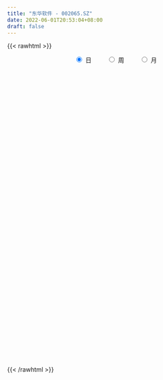 ```yaml
---
title: "东华软件 - 002065.SZ"
date: 2022-06-01T20:53:04+08:00
draft: false
---
```

{{< rawhtml >}}
    <div style="text-align: center">
        <label style="padding: 1rem;"><input style="margin-right: .5rem" type="radio" name="period" value="D" checked onclick="period_change(this)">日</label>
        <label style="padding: 1rem;"><input style="margin-right: .5rem" type="radio" name="period" value="W" onclick="period_change(this)">周</label>
        <label style="padding: 1rem;"><input style="margin-right: .5rem" type="radio" name="period" value="M" onclick="period_change(this)">月</label>
    </div>
    <div id="chart" style="height: 700px;"></div> 
    <script type="text/javascript">
        const D_v = [111582.5,172056.39,182243.84,350745.63,238148.45,170208.17,306958.02,261037.93,228875.06,278962.61,164245.59,422931.07,742663.1,386812.66,1114068.8799999999,765672.39,601672.28,378751.84,434984.42,508723.82,391135.72,430208.92,332992.92,253631.54,291177.85,169592.62,379983.74,245319.64,252109.13,256894.49,166333.07,157712.53,149606.58,275941.74,233163.39,411255.89,481034.5,274443.48,212533.21,244272.07,271940.43,148192.14,225633.42,262114.02,262653.09,275937.79,226873.34,210562.19,207047.62,200857.49,188937.88,210243.0,150733.72,173329.36,141872.26,159637.88,126966.67,167095.37,177722.81,172022.39,131499.33,253776.12,209390.86,113482.29,121454.87,160458.43,142263.56,128954.35,164379.09,719468.29,482987.82,480293.44,495699.77,384458.97,444650.31,307140.12,326337.66,325640.75,310927.76,262641.44,275440.17,713813.0,499160.34,375064.66,308299.61,243278.31,410572.55,397348.13,506053.83,271741.81,269052.49,179295.44,245831.99,222167.22,192102.6,177857.71,159089.34,212703.54,249889.53,160664.63,391881.87,253113.91,263421.65,243732.67,199324.41,989230.74,433328.08,202597.74,210661.91,232985.82,155416.93,192741.5,216737.29,154127.31,168423.44,170113.24,193968.43,163005.08,177295.91,209929.96,161568.56,216041.17,163108.02,240464.73,213149.21,179713.97,293025.29,322329.46,211643.21,500489.3,444718.36,293451.49,232361.9,259987.8,228357.11,491223.58,285088.61,253500.34,208624.63,272859.32,392060.07,330333.67,303722.67,343919.23,216830.54,281596.57,255654.49,254161.24,165982.98,169916.75,184558.38,365009.25,341069.41,344973.0,349451.39,249738.18,288039.68,272410.17,249536.26,186963.89,568313.65,277868.21,782499.8199999999,1084716.1599999999,612972.89,583285.88,630403.33,524342.4300000001,582093.8199999999,438717.76,648192.5699999999,385876.59,324394.21,320567.13,896098.5,1325277.1399999999,1052909.5700000001,602550.5699999999,393158.41,529891.11,473950.77,572437.01,1082632.0700000001,910301.4300000001,547671.67,973773.3,439683.19,589005.89,417404.56,437891.64,372335.36,485829.16,310443.93,376756.71,481757.93,349246.34,416204.0,307459.17,518128.65,575005.71,484936.21,307531.01,364271.23,268274.24,238140.76,291567.1,216063.69,196747.39,236532.11,187796.01,193913.29,156228.64,221354.2,275013.63,229169.76,250598.52,197112.01,173050.15,133553.18,169365.39,115923.84,103570.04,188875.43,257215.72,168778.14,305039.4,259069.42,481863.25,224535.7,357903.95,222465.11,315525.48,258623.18,241084.06,292542.73,224019.49,161525.73,182057.32,134557.66,189824.8,185566.6,201580.9,197797.93,277337.81,316096.91,305701.8,237798.05,173461.1,252704.3,205802.09]
const D_histogram = [0.0,0.0069752707,0.0141374198,0.0241743831,0.0341683821,0.0403619353,0.0481984828,0.0546360203,0.0445205615,0.0409429056,0.0339501818,0.044130196,0.0606359821,0.0712197585,0.1008403455,0.1051020929,0.0784177362,0.0582864138,0.0469947916,0.0436303035,0.0332625442,0.0062860017,-0.0055968449,-0.0245122415,-0.0410763785,-0.0539348793,-0.0535331399,-0.0523262515,-0.0657792289,-0.072345062,-0.0696433763,-0.0661957707,-0.0635740825,-0.0684378689,-0.0712389785,-0.0508804287,-0.0239387674,-0.0119763968,-0.0112725176,-0.0029902949,-0.0089053517,-0.0150923178,-0.0185382754,-0.0257869165,-0.039447483,-0.0601499617,-0.0700039364,-0.078125754,-0.0781762992,-0.0755398045,-0.0596979847,-0.0452081865,-0.033498703,-0.0317274667,-0.0291859261,-0.0179319885,-0.006233605,-0.0031519888,0.0039470949,0.0029722811,0.0040011749,-0.004626105,-0.0003357648,-0.0002984082,-0.0022898408,-0.0016142062,-0.0018513509,-0.0013676035,-0.0042833166,0.0259325785,0.0478300556,0.0741057959,0.0939213074,0.1020530787,0.111775477,0.1102432469,0.1034004192,0.0952665834,0.0858946495,0.0734895141,0.0609423802,0.0615886188,0.0396974791,0.0149482646,-0.0109671877,-0.029210145,-0.0275813433,-0.0218161254,-0.0169016639,-0.0172067785,-0.030939036,-0.0369805435,-0.0314188793,-0.02710081,-0.0339376202,-0.0364813422,-0.0418613351,-0.0505561389,-0.0479940456,-0.0422303281,-0.0212640774,-0.0058596797,0.0039881344,0.0130187442,0.0108232483,-0.0366087285,-0.0728099087,-0.087782813,-0.086550736,-0.079496248,-0.0728100654,-0.0614338682,-0.0456598696,-0.0304049519,-0.0187584796,-0.0073887772,0.0064191561,0.0171878004,0.0260859692,0.0237131987,0.0264717153,0.0201161267,0.0185461416,0.0149102976,0.0139652866,0.0121718402,0.0182091807,0.0134804776,0.0079645784,0.0169043423,0.0318447635,0.0356506123,0.0379403526,0.0346060835,0.0265663544,0.0382744224,0.0399610298,0.0364632393,0.0317307512,0.0334200857,0.0319498224,0.0367997342,0.0363384219,0.0305749675,0.0287406194,0.0249323764,0.0219442728,0.0119187228,0.0018096884,-0.0014440985,-0.0027799953,0.0054588666,0.0154256054,0.0240031831,0.0248239361,0.0174923745,0.0041192107,-0.0008618779,-0.0124452513,-0.0179585745,-0.0110410628,-0.00751861,0.0160445516,0.0285608703,0.0404519627,0.0461302134,0.0430443354,0.0447397577,0.0198850332,-0.0037606127,-0.0592236783,-0.0964871228,-0.1137883059,-0.1103912842,-0.0562950805,-0.0063143013,0.0257177932,0.0377422654,0.0409772193,0.0371637429,0.0322385353,0.0350975217,0.0598363923,0.0611180269,0.0589778142,0.024676323,0.0051438492,0.0009859232,-0.0073597019,-0.0121322403,-0.0226836972,-0.0432723858,-0.0657834139,-0.086892975,-0.1058194789,-0.1106571628,-0.0921185518,-0.0941515382,-0.1087572405,-0.101511794,-0.091567926,-0.0751398988,-0.0661866542,-0.0533024769,-0.0429756262,-0.0417150018,-0.0403643297,-0.0312779038,-0.0305114268,-0.0208904849,-0.0087291744,-0.0000604671,0.0117084438,0.0094606313,0.0061817991,-0.0090726435,-0.0048475831,-0.0045779995,0.0008667896,-0.0028574592,-0.0031924664,0.0005362051,0.0008716368,-0.0156173817,-0.0289881302,-0.0664408396,-0.0990039447,-0.1035953198,-0.1061321702,-0.0840320428,-0.0646877034,-0.0466609112,-0.0328512831,-0.0146758209,-0.0004268669,0.0131677537,0.0256095862,0.0321510463,0.0371307809,0.0433386882,0.0486158308,0.0567512061,0.0654840722,0.0510100325,0.0545416764,0.0626677216,0.0654465157,0.063940745,0.0641499295,0.0652768384]
const D_fast = [0.0,0.0087190883,0.0194155924,0.0354961515,0.054032246,0.070316283,0.0902024512,0.1102989938,0.1113136754,0.1179717459,0.1194665676,0.1406791308,0.1723439124,0.2007326284,0.2555633018,0.2861005724,0.2790206497,0.2734609308,0.2739180065,0.2814610942,0.279408971,0.2540039289,0.2407218711,0.2156784142,0.1888451826,0.1625029619,0.1495214163,0.1376467419,0.1077489572,0.0830968586,0.0683877003,0.0552863632,0.0420145308,0.0200412772,-0.0005695771,0.0070688656,0.028025835,0.0369941064,0.0348798563,0.0424145052,0.0342731105,0.0243130649,0.0162325384,0.0025371683,-0.020985269,-0.0567252381,-0.084080197,-0.1117334531,-0.1313280731,-0.1475765295,-0.1466592059,-0.1434714542,-0.1401366465,-0.1462972769,-0.1510522179,-0.1442812774,-0.1341412952,-0.1318476761,-0.1237618187,-0.1239935622,-0.1219643747,-0.1317481808,-0.1275417818,-0.1275790273,-0.1301429201,-0.1298708371,-0.1305708195,-0.130428973,-0.1344155152,-0.0977164754,-0.0638614845,-0.0190592951,0.0242365432,0.0578815841,0.0955478517,0.1215764334,0.1405837104,0.1562665205,0.1683682489,0.174335492,0.1770239532,0.1930673465,0.1811005765,0.1600884283,0.131431179,0.1058856854,0.1006191513,0.1009303379,0.1016193834,0.0970125742,0.0755455576,0.0602589143,0.0579658586,0.0555087254,0.0401875102,0.0285234526,0.0126781259,-0.0086557126,-0.0180921307,-0.0228859952,-0.0072357638,0.006703714,0.0175485616,0.0298338575,0.0303441736,-0.0262399853,-0.0806436427,-0.1175622502,-0.1379678572,-0.1507874312,-0.1623037649,-0.1662860348,-0.1619270036,-0.1542733239,-0.1473164715,-0.1377939634,-0.1223812411,-0.1073156467,-0.0918959856,-0.0883404565,-0.078964011,-0.0802905679,-0.0772240177,-0.0771322872,-0.0745859766,-0.0733364629,-0.0627468272,-0.0641054109,-0.0676301655,-0.0544643161,-0.031562704,-0.0188442021,-0.0070693736,-0.0017521219,-0.0031502624,0.0181264112,0.0298032761,0.0354212954,0.0386214951,0.0486658511,0.0551830433,0.0692328886,0.0778561818,0.0797364693,0.085087276,0.0875121272,0.0900100917,0.0829642225,0.0733076101,0.0696927986,0.067661903,0.0772654816,0.0910886217,0.1056669951,0.1126937321,0.1097352642,0.0973919031,0.092195345,0.0775006587,0.0674976919,0.071654938,0.0732977383,0.1008720378,0.120528574,0.1425326571,0.1597434612,0.1674186671,0.1802990288,0.1604155625,0.1358297635,0.0655607783,0.0041755532,-0.0415727065,-0.0657735058,-0.0257510722,0.0226511316,0.0611126744,0.082572713,0.0960519717,0.101529431,0.1046638572,0.1162972241,0.1559951928,0.1725563341,0.185160575,0.1570281645,0.138781653,0.1348702078,0.1246846572,0.1168790587,0.1006566775,0.0692498925,0.0302930109,-0.0125397939,-0.0579211676,-0.0904231422,-0.0949141691,-0.1204850401,-0.1622800525,-0.1804125545,-0.193360668,-0.1957176154,-0.2033110345,-0.2037524763,-0.2041695322,-0.2133376582,-0.2220780685,-0.2208111186,-0.2276724983,-0.2232741776,-0.2132951608,-0.2046415703,-0.1899455484,-0.1898282031,-0.1915615855,-0.209084189,-0.2060710243,-0.2069459406,-0.2012844541,-0.2057230677,-0.2068561915,-0.2029934687,-0.2024401279,-0.2228334918,-0.2434512728,-0.2975141921,-0.3548282834,-0.3853184884,-0.4143883814,-0.4132962647,-0.4101238512,-0.4037622867,-0.3981654794,-0.3836589724,-0.3695167351,-0.3526301761,-0.333785947,-0.3192067254,-0.3049442956,-0.2879017162,-0.2704706159,-0.2481474391,-0.2230435549,-0.2247650866,-0.2075980235,-0.1838050479,-0.1646646249,-0.1501852094,-0.1339385424,-0.116492424]
const D_slow = [0.0,0.0017438177,0.0052781726,0.0113217684,0.0198638639,0.0299543477,0.0420039684,0.0556629735,0.0667931139,0.0770288403,0.0855163858,0.0965489348,0.1117079303,0.1295128699,0.1547229563,0.1809984795,0.2006029136,0.215174517,0.2269232149,0.2378307908,0.2461464268,0.2477179272,0.246318716,0.2401906557,0.229921561,0.2164378412,0.2030545562,0.1899729934,0.1735281861,0.1554419206,0.1380310766,0.1214821339,0.1055886133,0.0884791461,0.0706694014,0.0579492943,0.0519646024,0.0489705032,0.0461523738,0.0454048001,0.0431784622,0.0394053827,0.0347708139,0.0283240847,0.018462214,0.0034247236,-0.0140762605,-0.033607699,-0.0531517739,-0.072036725,-0.0869612212,-0.0982632678,-0.1066379435,-0.1145698102,-0.1218662917,-0.1263492889,-0.1279076901,-0.1286956873,-0.1277089136,-0.1269658433,-0.1259655496,-0.1271220758,-0.127206017,-0.1272806191,-0.1278530793,-0.1282566309,-0.1287194686,-0.1290613695,-0.1301321986,-0.123649054,-0.1116915401,-0.0931650911,-0.0696847642,-0.0441714946,-0.0162276253,0.0113331864,0.0371832912,0.0609999371,0.0824735994,0.1008459779,0.116081573,0.1314787277,0.1414030975,0.1451401636,0.1423983667,0.1350958304,0.1282004946,0.1227464633,0.1185210473,0.1142193527,0.1064845937,0.0972394578,0.089384738,0.0826095354,0.0741251304,0.0650047948,0.0545394611,0.0419004263,0.0299019149,0.0193443329,0.0140283135,0.0125633936,0.0135604272,0.0168151133,0.0195209254,0.0103687432,-0.007833734,-0.0297794372,-0.0514171212,-0.0712911832,-0.0894936995,-0.1048521666,-0.116267134,-0.123868372,-0.1285579919,-0.1304051862,-0.1288003972,-0.1245034471,-0.1179819548,-0.1120536551,-0.1054357263,-0.1004066946,-0.0957701592,-0.0920425848,-0.0885512632,-0.0855083031,-0.0809560079,-0.0775858885,-0.0755947439,-0.0713686584,-0.0634074675,-0.0544948144,-0.0450097263,-0.0363582054,-0.0297166168,-0.0201480112,-0.0101577537,-0.0010419439,0.0068907439,0.0152457653,0.0232332209,0.0324331545,0.0415177599,0.0491615018,0.0563466566,0.0625797508,0.068065819,0.0710454997,0.0714979217,0.0711368971,0.0704418983,0.0718066149,0.0756630163,0.0816638121,0.0878697961,0.0922428897,0.0932726924,0.0930572229,0.0899459101,0.0854562665,0.0826960008,0.0808163483,0.0848274862,0.0919677037,0.1020806944,0.1136132478,0.1243743316,0.1355592711,0.1405305294,0.1395903762,0.1247844566,0.1006626759,0.0722155994,0.0446177784,0.0305440083,0.0289654329,0.0353948812,0.0448304476,0.0550747524,0.0643656881,0.0724253219,0.0811997024,0.0961588005,0.1114383072,0.1261827607,0.1323518415,0.1336378038,0.1338842846,0.1320443591,0.129011299,0.1233403747,0.1125222783,0.0960764248,0.0743531811,0.0478983113,0.0202340206,-0.0027956173,-0.0263335019,-0.053522812,-0.0789007605,-0.101792742,-0.1205777167,-0.1371243802,-0.1504499995,-0.161193906,-0.1716226564,-0.1817137389,-0.1895332148,-0.1971610715,-0.2023836927,-0.2045659863,-0.2045811031,-0.2016539922,-0.1992888344,-0.1977433846,-0.2000115455,-0.2012234412,-0.2023679411,-0.2021512437,-0.2028656085,-0.2036637251,-0.2035296738,-0.2033117646,-0.2072161101,-0.2144631426,-0.2310733525,-0.2558243387,-0.2817231686,-0.3082562112,-0.3292642219,-0.3454361477,-0.3571013755,-0.3653141963,-0.3689831515,-0.3690898682,-0.3657979298,-0.3593955333,-0.3513577717,-0.3420750765,-0.3312404044,-0.3190864467,-0.3048986452,-0.2885276271,-0.275775119,-0.2621396999,-0.2464727695,-0.2301111406,-0.2141259543,-0.198088472,-0.1817692624]
const D_data = [['2021-05-21', 7.0744, 6.9949, 6.9949, 7.0843],['2021-05-24', 7.0148, 7.1042, 6.985, 7.1638],['2021-05-25', 7.1042, 7.1539, 7.0744, 7.1737],['2021-05-26', 7.1638, 7.2532, 7.1539, 7.442],['2021-05-27', 7.283, 7.3327, 7.2532, 7.4321],['2021-05-28', 7.3526, 7.3625, 7.2731, 7.3625],['2021-05-31', 7.4519, 7.4619, 7.3923, 7.5414],['2021-06-01', 7.4718, 7.5314, 7.3725, 7.5612],['2021-06-02', 7.5612, 7.3625, 7.3526, 7.5612],['2021-06-03', 7.3725, 7.4519, 7.3625, 7.5712],['2021-06-04', 7.4519, 7.4221, 7.3824, 7.5215],['2021-06-07', 7.4221, 7.6904, 7.4023, 7.7202],['2021-06-08', 7.6904, 7.8991, 7.5811, 8.1475],['2021-06-09', 7.7997, 7.9686, 7.7798, 7.9984],['2021-06-10', 7.9388, 8.4058, 7.8991, 8.4952],['2021-06-11', 8.4356, 8.2866, 8.1673, 8.5151],['2021-06-15', 8.1971, 7.9388, 7.8991, 8.2269],['2021-06-16', 7.9885, 7.9785, 7.9289, 8.1574],['2021-06-17', 7.9289, 8.0779, 7.7898, 8.1773],['2021-06-18', 8.217, 8.2071, 8.1176, 8.3362],['2021-06-21', 8.1276, 8.1475, 8.0779, 8.3064],['2021-06-22', 8.1475, 7.8891, 7.8792, 8.1673],['2021-06-23', 7.8693, 8.0084, 7.7997, 8.0282],['2021-06-24', 8.0084, 7.8593, 7.8494, 8.0084],['2021-06-25', 7.8593, 7.7997, 7.7003, 7.9189],['2021-06-28', 7.76, 7.76, 7.7103, 7.8196],['2021-06-29', 7.8394, 7.8792, 7.8295, 8.0382],['2021-06-30', 7.8295, 7.8792, 7.7699, 7.8991],['2021-07-01', 7.909, 7.6407, 7.6407, 7.9189],['2021-07-02', 7.6109, 7.6407, 7.4817, 7.75],['2021-07-05', 7.6904, 7.7103, 7.6805, 7.8295],['2021-07-06', 7.7699, 7.7003, 7.6209, 7.7699],['2021-07-07', 7.7103, 7.6705, 7.6109, 7.7103],['2021-07-08', 7.6705, 7.5314, 7.5215, 7.6904],['2021-07-09', 7.5314, 7.4917, 7.4023, 7.5712],['2021-07-12', 7.601, 7.7898, 7.5314, 7.8196],['2021-07-13', 7.9189, 7.9785, 7.909, 8.068],['2021-07-14', 7.9189, 7.8891, 7.8295, 7.9785],['2021-07-15', 7.8891, 7.7798, 7.7202, 7.8991],['2021-07-16', 7.8, 7.9, 7.78, 7.95],['2021-07-19', 7.98, 7.73, 7.67, 7.98],['2021-07-20', 7.68, 7.69, 7.6, 7.73],['2021-07-21', 7.7, 7.69, 7.68, 7.85],['2021-07-22', 7.67, 7.6, 7.57, 7.7],['2021-07-23', 7.61, 7.44, 7.41, 7.62],['2021-07-26', 7.42, 7.22, 7.17, 7.42],['2021-07-27', 7.22, 7.22, 7.16, 7.32],['2021-07-28', 7.16, 7.13, 7.09, 7.26],['2021-07-29', 7.2, 7.14, 7.12, 7.25],['2021-07-30', 7.06, 7.11, 7.0, 7.14],['2021-08-02', 7.1, 7.26, 7.09, 7.28],['2021-08-03', 7.24, 7.27, 7.21, 7.38],['2021-08-04', 7.28, 7.26, 7.22, 7.29],['2021-08-05', 7.23, 7.13, 7.11, 7.24],['2021-08-06', 7.12, 7.11, 7.07, 7.15],['2021-08-09', 7.1, 7.22, 7.08, 7.24],['2021-08-10', 7.23, 7.26, 7.16, 7.26],['2021-08-11', 7.22, 7.17, 7.16, 7.24],['2021-08-12', 7.18, 7.23, 7.17, 7.34],['2021-08-13', 7.2, 7.13, 7.1, 7.21],['2021-08-16', 7.12, 7.14, 7.08, 7.17],['2021-08-17', 7.13, 6.98, 6.97, 7.13],['2021-08-18', 6.99, 7.11, 6.93, 7.17],['2021-08-19', 7.09, 7.05, 7.04, 7.13],['2021-08-20', 7.03, 7.0, 6.94, 7.05],['2021-08-23', 7.0, 7.01, 6.97, 7.06],['2021-08-24', 7.02, 6.98, 6.96, 7.05],['2021-08-25', 6.99, 6.97, 6.94, 7.0],['2021-08-26', 6.95, 6.9, 6.9, 6.97],['2021-08-27', 7.08, 7.38, 7.05, 7.45],['2021-08-30', 7.38, 7.43, 7.3, 7.47],['2021-08-31', 7.45, 7.65, 7.36, 7.68],['2021-09-01', 7.63, 7.75, 7.56, 7.76],['2021-09-02', 7.81, 7.75, 7.66, 7.89],['2021-09-03', 7.7, 7.9, 7.68, 7.95],['2021-09-06', 7.97, 7.87, 7.82, 7.97],['2021-09-07', 7.9, 7.87, 7.8, 7.97],['2021-09-08', 7.95, 7.9, 7.86, 8.07],['2021-09-09', 7.88, 7.92, 7.83, 8.03],['2021-09-10', 7.91, 7.9, 7.84, 7.99],['2021-09-13', 7.87, 7.9, 7.79, 8.02],['2021-09-14', 7.92, 8.1, 7.92, 8.42],['2021-09-15', 8.06, 7.82, 7.81, 8.1],['2021-09-16', 7.78, 7.7, 7.68, 7.95],['2021-09-17', 7.72, 7.57, 7.48, 7.74],['2021-09-22', 7.5, 7.55, 7.46, 7.61],['2021-09-23', 7.61, 7.75, 7.56, 7.84],['2021-09-24', 7.81, 7.82, 7.79, 7.98],['2021-09-27', 8.07, 7.84, 7.82, 8.11],['2021-09-28', 7.83, 7.79, 7.6, 7.86],['2021-09-29', 7.72, 7.58, 7.52, 7.8],['2021-09-30', 7.65, 7.61, 7.55, 7.65],['2021-10-08', 7.68, 7.74, 7.61, 7.8],['2021-10-11', 7.73, 7.74, 7.71, 7.87],['2021-10-12', 7.71, 7.58, 7.54, 7.72],['2021-10-13', 7.53, 7.59, 7.48, 7.66],['2021-10-14', 7.61, 7.51, 7.49, 7.62],['2021-10-15', 7.53, 7.4, 7.36, 7.54],['2021-10-18', 7.43, 7.49, 7.27, 7.51],['2021-10-19', 7.46, 7.52, 7.44, 7.54],['2021-10-20', 7.61, 7.76, 7.58, 7.85],['2021-10-21', 7.75, 7.78, 7.69, 7.8],['2021-10-22', 7.77, 7.78, 7.69, 7.86],['2021-10-25', 7.78, 7.83, 7.71, 7.86],['2021-10-26', 7.81, 7.72, 7.68, 7.82],['2021-10-27', 7.7, 7.01, 6.99, 7.71],['2021-10-28', 6.98, 6.88, 6.8, 7.04],['2021-10-29', 6.89, 6.94, 6.86, 6.98],['2021-11-01', 6.95, 7.03, 6.88, 7.06],['2021-11-02', 7.03, 7.05, 6.96, 7.14],['2021-11-03', 7.02, 7.01, 6.98, 7.08],['2021-11-04', 7.04, 7.05, 6.99, 7.12],['2021-11-05', 7.03, 7.12, 7.02, 7.17],['2021-11-08', 7.15, 7.15, 7.1, 7.22],['2021-11-09', 7.16, 7.14, 7.12, 7.22],['2021-11-10', 7.14, 7.17, 7.12, 7.21],['2021-11-11', 7.17, 7.25, 7.15, 7.29],['2021-11-12', 7.23, 7.27, 7.19, 7.31],['2021-11-15', 7.29, 7.3, 7.24, 7.35],['2021-11-16', 7.28, 7.18, 7.17, 7.36],['2021-11-17', 7.18, 7.25, 7.16, 7.27],['2021-11-18', 7.26, 7.13, 7.13, 7.35],['2021-11-19', 7.11, 7.17, 7.09, 7.19],['2021-11-22', 7.15, 7.13, 7.12, 7.19],['2021-11-23', 7.12, 7.15, 7.09, 7.2],['2021-11-24', 7.17, 7.13, 7.1, 7.19],['2021-11-25', 7.2, 7.24, 7.14, 7.28],['2021-11-26', 7.2, 7.11, 7.06, 7.22],['2021-11-29', 7.07, 7.07, 7.04, 7.15],['2021-11-30', 7.1, 7.26, 7.09, 7.35],['2021-12-01', 7.3, 7.41, 7.27, 7.49],['2021-12-02', 7.39, 7.34, 7.3, 7.45],['2021-12-03', 7.35, 7.36, 7.3, 7.42],['2021-12-06', 7.3, 7.31, 7.24, 7.41],['2021-12-07', 7.34, 7.24, 7.2, 7.35],['2021-12-08', 7.28, 7.52, 7.21, 7.55],['2021-12-09', 7.52, 7.46, 7.42, 7.53],['2021-12-10', 7.46, 7.42, 7.39, 7.49],['2021-12-13', 7.42, 7.41, 7.38, 7.45],['2021-12-14', 7.42, 7.51, 7.4, 7.53],['2021-12-15', 7.5, 7.5, 7.47, 7.68],['2021-12-16', 7.47, 7.62, 7.45, 7.63],['2021-12-17', 7.57, 7.6, 7.56, 7.67],['2021-12-20', 7.56, 7.55, 7.51, 7.66],['2021-12-21', 7.52, 7.61, 7.51, 7.64],['2021-12-22', 7.62, 7.6, 7.58, 7.73],['2021-12-23', 7.6, 7.62, 7.54, 7.66],['2021-12-24', 7.6, 7.52, 7.45, 7.64],['2021-12-27', 7.54, 7.48, 7.47, 7.58],['2021-12-28', 7.49, 7.54, 7.49, 7.6],['2021-12-29', 7.51, 7.56, 7.46, 7.59],['2021-12-30', 7.56, 7.71, 7.53, 7.74],['2021-12-31', 7.77, 7.8, 7.68, 7.85],['2022-01-04', 7.78, 7.86, 7.78, 7.92],['2022-01-05', 7.86, 7.82, 7.75, 7.98],['2022-01-06', 7.78, 7.73, 7.69, 7.8],['2022-01-07', 7.75, 7.62, 7.6, 7.84],['2022-01-10', 7.6, 7.69, 7.46, 7.72],['2022-01-11', 7.66, 7.57, 7.55, 7.76],['2022-01-12', 7.58, 7.6, 7.56, 7.66],['2022-01-13', 7.66, 7.76, 7.65, 7.93],['2022-01-14', 7.7, 7.75, 7.65, 7.81],['2022-01-17', 7.81, 8.09, 7.81, 8.11],['2022-01-18', 8.11, 8.08, 8.06, 8.32],['2022-01-19', 8.01, 8.18, 7.99, 8.24],['2022-01-20', 8.21, 8.2, 8.1, 8.24],['2022-01-21', 8.15, 8.15, 8.12, 8.41],['2022-01-24', 8.03, 8.26, 8.01, 8.3],['2022-01-25', 8.22, 7.91, 7.9, 8.27],['2022-01-26', 7.94, 7.82, 7.67, 8.08],['2022-01-27', 7.76, 7.2, 7.2, 7.8],['2022-01-28', 7.28, 7.13, 7.11, 7.3],['2022-02-07', 7.28, 7.16, 7.14, 7.3],['2022-02-08', 7.14, 7.3, 7.02, 7.3],['2022-02-09', 7.3, 8.03, 7.28, 8.03],['2022-02-10', 8.13, 8.24, 7.98, 8.4],['2022-02-11', 8.21, 8.25, 8.16, 8.63],['2022-02-14', 8.29, 8.15, 8.07, 8.32],['2022-02-15', 8.15, 8.12, 8.07, 8.23],['2022-02-16', 8.24, 8.07, 8.0, 8.38],['2022-02-17', 8.11, 8.07, 8.01, 8.23],['2022-02-18', 8.09, 8.2, 8.09, 8.37],['2022-02-21', 8.33, 8.6, 8.24, 8.61],['2022-02-22', 8.5, 8.44, 8.37, 8.74],['2022-02-23', 8.56, 8.46, 8.41, 8.63],['2022-02-24', 8.37, 8.01, 7.89, 8.44],['2022-02-25', 8.11, 8.08, 8.05, 8.26],['2022-02-28', 8.19, 8.23, 7.85, 8.24],['2022-03-01', 8.18, 8.16, 8.14, 8.36],['2022-03-02', 8.08, 8.18, 8.06, 8.34],['2022-03-03', 8.14, 8.07, 8.05, 8.2],['2022-03-04', 8.03, 7.85, 7.8, 8.09],['2022-03-07', 7.79, 7.68, 7.63, 7.8],['2022-03-08', 7.63, 7.53, 7.5, 7.73],['2022-03-09', 7.6, 7.38, 7.05, 7.64],['2022-03-10', 7.55, 7.41, 7.37, 7.58],['2022-03-11', 7.3, 7.66, 7.24, 7.66],['2022-03-14', 7.56, 7.37, 7.37, 7.66],['2022-03-15', 7.35, 7.08, 7.05, 7.44],['2022-03-16', 7.18, 7.24, 6.89, 7.27],['2022-03-17', 7.29, 7.23, 7.2, 7.36],['2022-03-18', 7.22, 7.3, 7.15, 7.32],['2022-03-21', 7.3, 7.2, 7.12, 7.34],['2022-03-22', 7.19, 7.24, 7.12, 7.28],['2022-03-23', 7.26, 7.21, 7.19, 7.29],['2022-03-24', 7.15, 7.07, 7.05, 7.15],['2022-03-25', 7.09, 7.02, 7.0, 7.13],['2022-03-28', 7.02, 7.09, 6.93, 7.13],['2022-03-29', 7.1, 6.96, 6.95, 7.12],['2022-03-30', 7.02, 7.05, 6.96, 7.06],['2022-03-31', 7.02, 7.1, 6.99, 7.11],['2022-04-01', 7.05, 7.08, 7.01, 7.09],['2022-04-06', 7.08, 7.15, 7.05, 7.18],['2022-04-07', 7.12, 6.98, 6.97, 7.14],['2022-04-08', 6.98, 6.93, 6.81, 7.02],['2022-04-11', 6.93, 6.7, 6.66, 6.95],['2022-04-12', 6.71, 6.88, 6.62, 6.88],['2022-04-13', 6.89, 6.81, 6.8, 6.95],['2022-04-14', 6.88, 6.86, 6.84, 6.92],['2022-04-15', 6.85, 6.72, 6.72, 6.85],['2022-04-18', 6.72, 6.72, 6.64, 6.75],['2022-04-19', 6.71, 6.75, 6.69, 6.78],['2022-04-20', 6.88, 6.69, 6.67, 6.93],['2022-04-21', 6.64, 6.4, 6.37, 6.68],['2022-04-22', 6.38, 6.31, 6.28, 6.41],['2022-04-25', 6.24, 5.8, 5.8, 6.24],['2022-04-26', 5.85, 5.57, 5.56, 5.95],['2022-04-27', 5.49, 5.7, 5.34, 5.74],['2022-04-28', 5.66, 5.58, 5.48, 5.69],['2022-04-29', 5.62, 5.82, 5.57, 5.82],['2022-05-05', 5.73, 5.79, 5.67, 5.86],['2022-05-06', 5.65, 5.78, 5.61, 6.0],['2022-05-09', 5.79, 5.73, 5.71, 5.89],['2022-05-10', 5.64, 5.8, 5.58, 5.83],['2022-05-11', 5.8, 5.78, 5.77, 5.94],['2022-05-12', 5.74, 5.8, 5.71, 5.88],['2022-05-13', 5.82, 5.82, 5.75, 5.9],['2022-05-16', 5.88, 5.77, 5.74, 5.91],['2022-05-17', 5.78, 5.76, 5.68, 5.83],['2022-05-18', 5.8, 5.79, 5.78, 5.88],['2022-05-19', 5.7, 5.8, 5.65, 5.82],['2022-05-20', 5.81, 5.87, 5.79, 5.87],['2022-05-23', 5.87, 5.93, 5.85, 5.94],['2022-05-24', 5.94, 5.63, 5.63, 5.96],['2022-05-25', 5.64, 5.83, 5.64, 5.9],['2022-05-26', 5.88, 5.93, 5.78, 5.96],['2022-05-27', 5.94, 5.91, 5.84, 6.01],['2022-05-30', 5.91, 5.88, 5.84, 5.94],['2022-05-31', 5.9, 5.92, 5.84, 5.95],['2022-06-01', 5.92, 5.96, 5.89, 6.02]]
const W_v = [591026.5499999999,489351.17,686893.01,930749.47,726595.72,692770.96,1673310.24,836623.3200000001,1219775.75,2365533.3700000001,3657646.4699999997,2074370.01,1506878.0,2182509.5600000001,1174409.6799999999,1434658.4099999999,1288982.0900000001,1194440.29,1230974.8799999999,1216778.76,795404.49,1043864.64,767509.75,1017417.0399999999,1012353.1699999999,1060604.3400000001,3335613.6799999997,5203990.4800000004,4350051.2300000004,3683982.4299999997,1530790.5800000001,630385.11,394365.37,2352665.6200000001,1792311.6700000002,2096225.5600000001,1659117.7,1641362.6099999999,1576218.48,1444561.4399999999,3239708.8100000001,2807173.73,1080889.75,2399392.3300000001,8027260.1399999997,4225822.6100000003,2354580.2000000002,1758909.23,1740109.0699999998,3097209.5899999999,2053396.9499999997,1908439.5600000001,2524838.1700000004,1468108.26,1584664.3300000001,1493877.2799999998,1135421.1300000001,1232978.98,2630990.0800000001,1283458.73,1251749.3400000001,935220.8200000001,1474105.3700000001,2488408.8100000001,1547728.1200000001,1730302.2199999997,1560719.8700000001,1265364.4000000001,1449825.5499999998,831338.26,762803.6899999999,629192.25,1095533.1699999999,879019.37,703911.48,1007303.9,1205374.9299999999,901704.51,712929.4500000001,1446513.1000000001,2146130.0800000001,2561702.8399999999,4705870.3899999997,3961026.1399999997,2457844.2900000005,2088461.6200000001,2426443.1699999999,1852551.23,1548932.5999999999,1269878.6100000001,607591.95,1484871.7600000002,1195855.0900000001,1344985.7199999997,1148992.0900000001,673715.2999999999,1027827.04,1246842.1499999999,1039289.4800000001,1038086.6,847947.22,719176.9,667197.05,734990.5700000001,761496.7700000001,825982.92,1462127.9900000002,1561409.4299999999,1975321.75,1533594.9500000002,1493944.5,1097238.2999999998,196378.11,607868.02,972354.8100000001,1888801.0899999999,4153942.2700000005,2573396.0,4305096.75,3482661.2500000005,2865980.96,3858668.0800000001,3829609.7100000004,3455600.1999999997,2476684.5800000001,1931130.5699999998,5282349.9100000001,8547055.1400000006,5161458.3799999999,6009178.4699999997,6588161.8399999999,5049999.1800000006,6656969.21,6648775.0200000005,4164492.4299999997,5033636.8800000008,3863715.46,4411666.9800000004,2923160.9200000004,3760146.5499999998,3132644.6000000001,2304977.0899999999,3001186.5,4497835.3799999999,5139193.3100000005,3243689.8100000001,3436061.4700000002,3443071.4100000001,3470969.5,3405531.1699999999,5387105.7199999997,8218084.0299999993,5567086.6699999999,3380074.9900000002,2326243.1100000003,3595923.6400000001,2593362.9800000004,1966323.6800000002,1730157.6499999999,1336751.53,1584712.8,1239170.28,1137118.78,571702.4199999999,228909.99,1030729.58,696817.38,1261379.3500000001,1345706.2,1218314.29,1177674.1399999999,1109560.1600000001,1544570.5700000001,1178963.49,997794.7799999999,1231909.95,1181419.0600000001,1707582.4099999999,1934605.5799999998,1530925.3300000001,1329912.49,1336325.2199999997,549816.6,605651.7,1308442.77,1157637.77,1084461.2199999997,814501.3999999999,1055281.4299999999,689073.7,539366.91,586857.95,979275.72,1016888.14,251519.96,748126.25,641161.4300000001,1113402.48,1240079.2100000002,3432148.1000000001,1924132.3600000001,1699146.9499999997,1303899.6200000001,982757.3099999999,1623539.1500000001,1170533.1000000001,1121278.4300000002,865116.22,803445.12,829603.47,1315523.72,2288090.3100000001,1532687.73,2171777.7799999998,1051198.99,1226143.5700000001,245831.99,963920.41,1318971.5899999999,2068213.6400000001,1008543.45,849637.4999999999,927943.62,1248682.6599999999,1682664.26,1518157.4400000002,1507600.3599999999,1352162.0700000001,1226536.77,1232202.25,1555092.1800000002,3693878.0800000001,2579223.1699999999,3919246.5499999998,2571987.8700000001,3954061.6599999997,2302466.6099999999,1934408.9100000001,2193060.75,1378317.02,971217.4400000001,725537.5900000001,923679.2500000001,834363.17,1628411.72,537990.59,1177795.1899999999,893587.28,1334732.5,631967.49]
const W_histogram = [0.0,-0.0369695726,-0.0702125646,-0.0908123405,-0.1028197709,-0.1202756669,-0.0870206039,-0.0659964975,-0.052977567,-0.0030671978,0.0716643096,0.0938632222,0.1156133557,0.1344404564,0.1089094995,0.054821589,-0.021844924,-0.0451980261,-0.0873574931,-0.1222771315,-0.132080914,-0.1524118116,-0.1674616476,-0.186039917,-0.2109648054,-0.1993045838,-0.1507157588,-0.0731816603,-0.0281812426,-0.0963413731,-0.1350093701,-0.138083726,-0.1196044746,-0.0655354256,-0.0016978486,0.0212302783,-0.004284389,0.0261265352,0.0363873966,0.050015883,0.0833891576,0.1075107907,0.1101629998,0.1377440854,0.2173468965,0.2221028994,0.1871999548,0.139295887,0.1063688877,0.1206251271,0.1190729834,0.1204731384,0.1202678356,0.0627865288,0.0425901963,0.019972652,-0.0024033023,-0.0060271482,0.0191029783,0.0285454615,0.0437665784,0.0436707084,-0.0824788074,-0.1582543858,-0.191901359,-0.1726718691,-0.1557657504,-0.1078597502,-0.1000463105,-0.1063372967,-0.0984965158,-0.098162528,-0.083660762,-0.0745373227,-0.064734548,-0.042434251,-0.0320333362,-0.029569328,-0.0296465214,0.0054630466,0.0676152954,0.1314924907,0.2220374747,0.2500034723,0.2858690879,0.2774844851,0.2834829053,0.230954795,0.1862880997,0.126059319,0.0577084395,-0.0066912499,-0.0789057283,-0.1147195873,-0.1342904635,-0.1554120157,-0.158002806,-0.1304416863,-0.1230817947,-0.1042190733,-0.1131232928,-0.1057321013,-0.0837682083,-0.0744673547,-0.0854253911,-0.0754715975,-0.0375973764,-0.0087565275,0.0369322748,0.0768023022,0.0892918714,0.0704939694,0.0493307185,0.0460039421,0.0318134445,0.0468592882,0.0749118102,0.1265274472,0.2202376018,0.2667026763,0.289982346,0.342956828,0.3857257339,0.3930796107,0.3428440817,0.3272111431,0.3567101903,0.5611902241,0.5879734835,0.6080089336,0.6226425104,0.6474861615,0.523746064,0.4852238475,0.3513436924,0.2074871652,0.0082417164,-0.1824602563,-0.3018093821,-0.320862503,-0.3492163973,-0.3299613042,-0.2583849216,-0.2784377523,-0.4287688297,-0.5369431761,-0.5486460599,-0.5239157482,-0.4935041888,-0.3962090251,-0.3091871117,-0.1421530289,-0.1406042665,-0.1725248611,-0.1637575346,-0.1384575874,-0.1336024733,-0.1351683148,-0.1536872733,-0.1555117222,-0.2009544862,-0.2227074465,-0.2704475941,-0.2806283241,-0.2515119032,-0.2190055092,-0.205241449,-0.2491272433,-0.2451151677,-0.2386407519,-0.2113880509,-0.1758686731,-0.1302855709,-0.1305777999,-0.1383850535,-0.1647666202,-0.1426959782,-0.1075722795,-0.0747402783,-0.0645512685,-0.0860637256,-0.114073398,-0.1000419041,-0.0462168188,-0.0107477961,0.0411840027,0.0448159681,0.0369060409,0.0690175424,0.0844168178,0.0927896263,0.1030768677,0.1093545036,0.0738607853,0.0569994827,0.0734900313,0.0737129708,0.0996999374,0.1205899405,0.1882821659,0.2210875715,0.2088771654,0.1844680447,0.1539103092,0.1563154192,0.1234857705,0.0783074893,0.048638995,0.0314125015,0.0132432091,0.0279522777,0.0713685563,0.0971541563,0.0892562019,0.0974708838,0.0857757458,0.0837171021,0.0576212338,0.0636446747,0.0114815088,-0.0093495673,-0.0113435174,-0.0173547575,-0.0229765765,-0.0082237647,0.0064194916,0.0278699453,0.0358064364,0.0577493425,0.0578331669,0.0638634104,0.0903898506,0.0375452506,0.0742068488,0.0902115374,0.0877570362,0.0666413824,0.0373370145,-0.0064977988,-0.0520218975,-0.074401785,-0.0943342713,-0.115301933,-0.1483199994,-0.1919275263,-0.2107309529,-0.2074162317,-0.1893011269,-0.1630657732,-0.1321062689]
const W_fast = [0.0,-0.0462119658,-0.097008099,-0.14031096,-0.178023333,-0.2255481457,-0.2140482338,-0.2095232517,-0.209748713,-0.1606051432,-0.0679575584,-0.0222928403,0.0283606322,0.080797847,0.0824942649,0.0421117517,-0.0400159923,-0.0746686009,-0.1386674413,-0.2041563624,-0.2469803735,-0.305414224,-0.3623294719,-0.4274177206,-0.5050838103,-0.5432497346,-0.5323398493,-0.4731011659,-0.4351460588,-0.5273915327,-0.5998118722,-0.6374071596,-0.6488290268,-0.6111438342,-0.5477307193,-0.5194950228,-0.5460807875,-0.5091382294,-0.4897805189,-0.4636480617,-0.4094274977,-0.358428167,-0.3282352079,-0.2662181009,-0.1322785657,-0.071996838,-0.0600997939,-0.07317989,-0.0795146673,-0.0351021462,-0.006886044,0.0246323956,0.0544940517,0.0127093772,0.0031605937,-0.0144637877,-0.0374405675,-0.0425712004,-0.0126653294,0.0039135192,0.0300762807,0.0408980878,-0.1058711299,-0.2212103047,-0.3028326176,-0.3267710951,-0.3488064139,-0.3278653513,-0.3450634892,-0.3779387996,-0.3947221476,-0.4189287918,-0.4253422163,-0.4348531077,-0.44123397,-0.4295422358,-0.4271496549,-0.4320779788,-0.4395668025,-0.4030914729,-0.3240354002,-0.2272850822,-0.0812307296,0.0092361361,0.1165690237,0.1775555422,0.2544246887,0.2596352771,0.2615406067,0.2328266558,0.1789028862,0.1128303843,0.0208894738,-0.043604282,-0.096747774,-0.1567223302,-0.198813822,-0.2038631239,-0.2272736809,-0.2344657278,-0.2716507705,-0.2906926043,-0.2896707635,-0.2989867485,-0.3313011327,-0.3402152385,-0.3117403614,-0.2850886445,-0.2301667735,-0.1710961705,-0.1362836335,-0.1374580432,-0.1462886143,-0.1381144053,-0.1443515417,-0.117590876,-0.0708104015,0.0124370974,0.1612066524,0.274347396,0.3701226522,0.5088363412,0.6480366805,0.75366046,0.7891359515,0.8553057986,0.9739823934,1.3187599832,1.4925366135,1.6645742969,1.8348685014,2.0215836929,2.0287801114,2.1115638568,2.0655196248,1.9735348888,1.7763498691,1.5400328323,1.345231361,1.2459626144,1.1303046207,1.0670693878,1.07404954,0.9843872713,0.7268639864,0.484453846,0.3355894472,0.2293408219,0.1363763341,0.1346192415,0.144344377,0.2758402026,0.2422378983,0.1671860885,0.1350140313,0.1256995816,0.0971540774,0.0617961572,0.0048553803,-0.035846999,-0.1315283846,-0.2089582065,-0.3243102526,-0.4046480637,-0.4384096186,-0.4606546019,-0.4982009039,-0.6043685091,-0.6616352253,-0.7148209976,-0.7404153092,-0.7488630997,-0.7358513903,-0.7687880693,-0.8111915863,-0.878764808,-0.8923681605,-0.8841375318,-0.8699906,-0.8759394074,-0.9189677959,-0.9754958178,-0.9864748,-0.9442039193,-0.9114218457,-0.8491940461,-0.8343580887,-0.8330415057,-0.7836756186,-0.7471721388,-0.7156019237,-0.6795454654,-0.6459292036,-0.6629577255,-0.6655691575,-0.630706101,-0.6120549189,-0.5611429679,-0.5101054797,-0.3953427128,-0.3072654143,-0.2672565291,-0.2455486386,-0.2376287969,-0.196144832,-0.1981030381,-0.223704447,-0.2412131925,-0.2505865607,-0.2654450507,-0.2437479127,-0.1824894951,-0.1324153559,-0.11799926,-0.085416857,-0.0756680586,-0.0567974267,-0.0684879866,-0.046553377,-0.0958461657,-0.1190146337,-0.1238444631,-0.1341943926,-0.1455603557,-0.1328634851,-0.1166153559,-0.0881974159,-0.0713093156,-0.034929074,-0.0203869579,0.0016091383,0.0507330411,0.0072747537,0.0624880641,0.101045637,0.1205303949,0.1160750867,0.0961049725,0.0506457095,-0.0078838636,-0.0488641973,-0.0923802514,-0.1421733964,-0.2122714627,-0.3038608712,-0.375347036,-0.4238863727,-0.4530965496,-0.4676276392,-0.4696947022]
const W_slow = [0.0,-0.0092423932,-0.0267955343,-0.0494986195,-0.0752035622,-0.1052724789,-0.1270276299,-0.1435267542,-0.156771146,-0.1575379454,-0.139621868,-0.1161560625,-0.0872527236,-0.0536426094,-0.0264152346,-0.0127098373,-0.0181710683,-0.0294705748,-0.0513099481,-0.081879231,-0.1148994595,-0.1530024124,-0.1948678243,-0.2413778035,-0.2941190049,-0.3439451508,-0.3816240905,-0.3999195056,-0.4069648162,-0.4310501595,-0.4648025021,-0.4993234336,-0.5292245522,-0.5456084086,-0.5460328707,-0.5407253012,-0.5417963984,-0.5352647646,-0.5261679155,-0.5136639447,-0.4928166553,-0.4659389576,-0.4383982077,-0.4039621863,-0.3496254622,-0.2940997374,-0.2472997487,-0.2124757769,-0.185883555,-0.1557272732,-0.1259590274,-0.0958407428,-0.0657737839,-0.0500771517,-0.0394296026,-0.0344364396,-0.0350372652,-0.0365440522,-0.0317683077,-0.0246319423,-0.0136902977,-0.0027726206,-0.0233923225,-0.0629559189,-0.1109312587,-0.1540992259,-0.1930406635,-0.2200056011,-0.2450171787,-0.2716015029,-0.2962256318,-0.3207662638,-0.3416814543,-0.360315785,-0.376499422,-0.3871079848,-0.3951163188,-0.4025086508,-0.4099202811,-0.4085545195,-0.3916506956,-0.3587775729,-0.3032682043,-0.2407673362,-0.1693000642,-0.0999289429,-0.0290582166,0.0286804821,0.0752525071,0.1067673368,0.1211944467,0.1195216342,0.0997952021,0.0711153053,0.0375426894,-0.0013103145,-0.040811016,-0.0734214376,-0.1041918862,-0.1302466546,-0.1585274778,-0.1849605031,-0.2059025552,-0.2245193938,-0.2458757416,-0.264743641,-0.2741429851,-0.276332117,-0.2670990483,-0.2478984727,-0.2255755049,-0.2079520125,-0.1956193329,-0.1841183474,-0.1761649862,-0.1644501642,-0.1457222117,-0.1140903498,-0.0590309494,0.0076447197,0.0801403062,0.1658795132,0.2623109466,0.3605808493,0.4462918697,0.5280946555,0.6172722031,0.7575697591,0.90456313,1.0565653634,1.212225991,1.3740975314,1.5050340474,1.6263400092,1.7141759323,1.7660477236,1.7681081527,1.7224930887,1.6470407431,1.5668251174,1.479521018,1.397030692,1.3324344616,1.2628250235,1.1556328161,1.0213970221,0.8842355071,0.7532565701,0.6298805229,0.5308282666,0.4535314887,0.4179932314,0.3828421648,0.3397109496,0.2987715659,0.264157169,0.2307565507,0.196964472,0.1585426537,0.1196647231,0.0694261016,0.01374924,-0.0538626585,-0.1240197396,-0.1868977154,-0.2416490927,-0.2929594549,-0.3552412658,-0.4165200577,-0.4761802457,-0.5290272584,-0.5729944266,-0.6055658194,-0.6382102694,-0.6728065327,-0.7139981878,-0.7496721823,-0.7765652522,-0.7952503218,-0.8113881389,-0.8329040703,-0.8614224198,-0.8864328958,-0.8979871005,-0.9006740496,-0.8903780489,-0.8791740568,-0.8699475466,-0.852693161,-0.8315889566,-0.80839155,-0.7826223331,-0.7552837072,-0.7368185109,-0.7225686402,-0.7041961324,-0.6857678897,-0.6608429053,-0.6306954202,-0.5836248787,-0.5283529858,-0.4761336945,-0.4300166833,-0.391539106,-0.3524602512,-0.3215888086,-0.3020119363,-0.2898521875,-0.2819990622,-0.2786882599,-0.2717001904,-0.2538580514,-0.2295695123,-0.2072554618,-0.1828877409,-0.1614438044,-0.1405145289,-0.1261092204,-0.1101980517,-0.1073276745,-0.1096650664,-0.1125009457,-0.1168396351,-0.1225837792,-0.1246397204,-0.1230348475,-0.1160673612,-0.1071157521,-0.0926784164,-0.0782201247,-0.0622542721,-0.0396568095,-0.0302704968,-0.0117187846,0.0108340997,0.0327733587,0.0494337043,0.058767958,0.0571435083,0.0441380339,0.0255375877,0.0019540199,-0.0268714634,-0.0639514632,-0.1119333448,-0.1646160831,-0.216470141,-0.2637954227,-0.304561866,-0.3375884332]
const W_data = [['2017-07-07', 10.4757, 10.4901, 10.2986, 10.6337],['2017-07-14', 10.4997, 9.9108, 9.8389, 10.5188],['2017-07-21', 9.9299, 9.7213, 9.2295, 9.9299],['2017-07-28', 9.6056, 9.6635, 9.2391, 9.8949],['2017-08-04', 9.7117, 9.596, 9.461, 9.9142],['2017-08-11', 9.6635, 9.3452, 9.3066, 9.7985],['2017-08-18', 9.4127, 9.9239, 9.3742, 10.2036],['2017-08-25', 9.9721, 9.8371, 9.731, 10.0878],['2017-09-01', 9.8467, 9.7599, 9.6153, 10.0782],['2017-09-08', 9.7503, 10.3482, 9.7406, 10.4639],['2017-09-15', 10.2325, 11.004, 10.0782, 11.5152],['2017-09-22', 10.9944, 10.6568, 10.6086, 11.2258],['2017-09-29', 10.6472, 10.8401, 10.4639, 10.9751],['2017-10-13', 10.9751, 11.004, 10.6858, 11.2258],['2017-10-20', 11.004, 10.5218, 10.3868, 11.004],['2017-10-27', 10.4543, 10.0107, 10.0107, 10.5507],['2017-11-03', 9.9914, 9.3838, 9.3163, 10.0396],['2017-11-10', 9.3934, 9.7503, 9.3066, 9.8081],['2017-11-17', 9.7792, 9.2777, 9.2681, 9.9432],['2017-11-24', 9.162, 9.0655, 8.5448, 9.2198],['2017-12-01', 9.0559, 9.1427, 8.9209, 9.4127],['2017-12-08', 9.1138, 8.7955, 8.4387, 9.133],['2017-12-15', 8.9209, 8.6123, 8.5737, 9.0463],['2017-12-22', 8.6123, 8.3036, 8.1686, 8.7473],['2017-12-29', 8.3036, 7.9082, 7.7925, 8.3229],['2018-01-05', 7.9275, 8.1204, 7.9179, 8.2844],['2018-01-12', 8.1397, 8.5544, 7.9565, 9.027],['2018-01-19', 8.5737, 9.1138, 8.1976, 9.133],['2018-01-26', 9.0655, 8.9402, 8.7955, 9.2102],['2018-02-02', 8.9305, 7.3489, 7.2814, 8.9691],['2018-02-09', 7.2331, 7.2717, 7.0499, 7.5225],['2018-02-14', 7.2524, 7.426, 7.2428, 7.561],['2018-02-23', 7.5032, 7.561, 7.426, 7.7443],['2018-03-02', 7.6189, 8.0529, 7.5321, 8.3712],['2018-03-09', 8.1397, 8.3904, 8.0047, 8.5158],['2018-03-16', 8.4194, 8.0433, 7.9565, 8.728],['2018-03-23', 8.0336, 7.3585, 7.0403, 8.2169],['2018-03-30', 7.2235, 8.0047, 7.1271, 8.0529],['2018-04-04', 7.86, 7.8118, 7.7925, 8.3519],['2018-04-13', 7.7636, 7.8793, 7.561, 8.0818],['2018-04-20', 8.1976, 8.2361, 7.6286, 8.5351],['2018-04-27', 8.3712, 8.2844, 7.9179, 8.6508],['2018-05-04', 8.3229, 8.1108, 7.8118, 8.3808],['2018-05-11', 8.1204, 8.5448, 8.0722, 8.6605],['2018-06-01', 9.4031, 9.5767, 8.8823, 10.4929],['2018-06-08', 9.6828, 8.998, 8.8823, 9.8853],['2018-06-15', 8.8919, 8.5448, 8.4483, 9.2874],['2018-06-22', 8.3904, 8.2554, 7.7636, 8.3904],['2018-06-29', 8.3229, 8.294, 7.6189, 8.3615],['2018-07-06', 8.6219, 8.9016, 8.3326, 9.3066],['2018-07-13', 8.8727, 8.8141, 8.1706, 9.1138],['2018-07-20', 8.9604, 8.9311, 8.5996, 9.1554],['2018-07-27', 8.9994, 8.9994, 8.8629, 9.7209],['2018-08-03', 9.0189, 8.1901, 8.1804, 9.1066],['2018-08-10', 8.2389, 8.4826, 7.8879, 8.5411],['2018-08-17', 8.3754, 8.3559, 8.1219, 8.8824],['2018-08-24', 8.2974, 8.2389, 8.1414, 8.6289],['2018-08-31', 8.2389, 8.3949, 8.2291, 8.6776],['2018-09-07', 8.3754, 8.8141, 8.1706, 9.4186],['2018-09-14', 8.8239, 8.7264, 8.5021, 8.9799],['2018-09-21', 8.7166, 8.8921, 8.2291, 8.9701],['2018-09-28', 8.8531, 8.7751, 8.6386, 9.0384],['2018-10-12', 8.5801, 6.8348, 6.7276, 8.5996],['2018-10-19', 6.9323, 6.8153, 6.0938, 7.0591],['2018-10-26', 6.9128, 6.8933, 6.6203, 7.3418],['2018-11-02', 6.8446, 7.3516, 6.5423, 7.4198],['2018-11-09', 7.3418, 7.2638, 7.1371, 7.6636],['2018-11-16', 7.3418, 7.6929, 7.2833, 7.7709],['2018-11-23', 7.6831, 7.2248, 7.2151, 7.6831],['2018-11-30', 7.2346, 6.9323, 6.7666, 7.2931],['2018-12-07', 7.1468, 6.9908, 6.9128, 7.2736],['2018-12-14', 6.8836, 6.7958, 6.7958, 7.0201],['2018-12-21', 6.7471, 6.8933, 6.5033, 7.0201],['2018-12-28', 6.8738, 6.7763, 6.6788, 7.0298],['2019-01-04', 6.8251, 6.7276, 6.4351, 6.8446],['2019-01-11', 6.7861, 6.8738, 6.6593, 6.9616],['2019-01-18', 6.8933, 6.7276, 6.6301, 7.0591],['2019-01-25', 6.7081, 6.5813, 6.5033, 6.7861],['2019-02-01', 6.6301, 6.4741, 6.2888, 6.6691],['2019-02-15', 6.4936, 6.9421, 6.4741, 7.0981],['2019-02-22', 7.0103, 7.5173, 7.0103, 7.6344],['2019-03-01', 7.6734, 7.9074, 7.6636, 8.1706],['2019-03-08', 8.0049, 8.7556, 7.9366, 9.4966],['2019-03-15', 9.0481, 8.4436, 8.2486, 9.6429],['2019-03-22', 8.4241, 8.9019, 8.2779, 8.9506],['2019-03-29', 8.7361, 8.6289, 8.1999, 9.0189],['2019-04-04', 8.7361, 9.0189, 8.7361, 9.2041],['2019-04-12', 9.0286, 8.3656, 8.2876, 9.0774],['2019-04-19', 8.4924, 8.3754, 8.1609, 8.6386],['2019-04-26', 8.3949, 8.0341, 7.9464, 8.4241],['2019-04-30', 8.0146, 7.6734, 7.5661, 8.0536],['2019-05-10', 7.3126, 7.4003, 6.8641, 7.4491],['2019-05-17', 7.3126, 6.9128, 6.8836, 7.4491],['2019-05-24', 6.9128, 7.0103, 6.9031, 7.4101],['2019-05-31', 7.0493, 6.9713, 6.9323, 7.2833],['2019-06-06', 7.0006, 6.7276, 6.7081, 7.0103],['2019-06-14', 6.7276, 6.7666, 6.6593, 7.0201],['2019-06-21', 6.7763, 7.0883, 6.7081, 7.1273],['2019-06-28', 7.1078, 6.8153, 6.7861, 7.1761],['2019-07-05', 6.9713, 6.9226, 6.8933, 7.0981],['2019-07-12', 6.8836, 6.4936, 6.4351, 6.8836],['2019-07-19', 6.4643, 6.5813, 6.4351, 6.6983],['2019-07-26', 6.6307, 6.7396, 6.4625, 6.7495],['2019-08-02', 6.7297, 6.5714, 6.5021, 6.8485],['2019-08-09', 6.5417, 6.2151, 6.1161, 6.6703],['2019-08-16', 6.225, 6.3734, 6.0963, 6.4625],['2019-08-23', 6.4328, 6.7693, 6.4031, 6.9672],['2019-08-30', 6.6406, 6.7792, 6.6011, 7.0662],['2019-09-06', 6.7594, 7.1652, 6.7099, 7.3037],['2019-09-12', 7.2443, 7.3334, 7.2048, 7.6006],['2019-09-20', 7.3532, 7.1652, 7.1058, 7.6204],['2019-09-27', 7.1256, 6.7891, 6.7099, 7.2344],['2019-09-30', 6.7891, 6.6703, 6.6505, 6.8485],['2019-10-11', 6.6802, 6.8386, 6.5714, 6.8584],['2019-10-18', 6.8881, 6.6604, 6.611, 6.9771],['2019-10-25', 6.6307, 7.0365, 6.5417, 7.2245],['2019-11-01', 7.7293, 7.3433, 7.0464, 7.759],['2019-11-08', 7.3928, 7.9173, 7.3136, 8.1944],['2019-11-15', 7.8777, 8.9664, 7.8282, 9.1643],['2019-11-22', 8.9169, 8.9466, 8.6398, 9.4315],['2019-11-29', 8.9861, 9.0752, 8.7585, 9.5008],['2019-12-06', 9.0653, 9.9263, 8.9169, 10.0154],['2019-12-13', 10.0154, 10.3816, 9.8966, 10.5795],['2019-12-20', 10.5597, 10.4311, 10.4113, 11.3514],['2019-12-27', 10.3222, 9.9461, 9.8768, 10.6389],['2020-01-03', 9.8966, 10.5399, 9.5206, 10.6389],['2020-01-10', 10.4014, 11.4999, 9.956, 11.7374],['2020-01-17', 12.1531, 14.7955, 11.8067, 15.1913],['2020-01-23', 14.647, 13.7761, 13.4693, 14.9241],['2020-02-07', 12.4005, 14.4392, 11.876, 14.6074],['2020-02-14', 14.845, 15.1221, 14.5481, 16.1513],['2020-02-21', 15.132, 16.0523, 15.0033, 16.4284],['2020-02-28', 16.2404, 14.5975, 14.459, 16.7055],['2020-03-06', 14.934, 15.8544, 14.6173, 17.4379],['2020-03-13', 15.3596, 14.7658, 13.7662, 16.0326],['2020-03-20', 14.9439, 14.36, 13.4891, 15.3299],['2020-03-27', 13.7959, 13.0735, 12.8854, 14.3501],['2020-04-03', 12.5192, 12.3015, 11.777, 13.0636],['2020-04-10', 12.7469, 12.4005, 12.1927, 13.2615],['2020-04-17', 12.1234, 13.2615, 11.8859, 13.9147],['2020-04-24', 13.4198, 12.9646, 12.7964, 13.9741],['2020-04-30', 12.8656, 13.4693, 12.2125, 13.6574],['2020-05-08', 13.2912, 14.3303, 13.2516, 14.9241],['2020-05-15', 14.5382, 13.2912, 13.0636, 14.5679],['2020-05-22', 13.2516, 11.0842, 10.916, 13.2516],['2020-05-29', 11.0842, 10.6785, 10.5201, 11.1931],['2020-06-05', 10.8368, 11.2624, 10.817, 11.5296],['2020-06-12', 11.3317, 11.4405, 10.916, 11.876],['2020-06-19', 11.2327, 11.3514, 11.0446, 11.4207],['2020-06-24', 11.3514, 12.2619, 11.3514, 12.3708],['2020-07-03', 12.163, 12.4203, 11.7869, 12.6182],['2020-07-10', 12.4896, 13.9938, 12.4896, 14.845],['2020-07-17', 13.8652, 12.3205, 12.1218, 14.4293],['2020-07-24', 12.4696, 11.7443, 11.7145, 13.0359],['2020-07-31', 11.7343, 12.102, 11.5753, 12.3504],['2020-08-07', 12.1715, 12.3205, 12.1119, 12.867],['2020-08-14', 12.3205, 12.0721, 11.7443, 12.7677],['2020-08-21', 12.1417, 11.9231, 11.8237, 12.4696],['2020-08-28', 11.9231, 11.5654, 11.2971, 12.0423],['2020-09-04', 11.625, 11.6151, 11.3071, 11.7741],['2020-09-11', 11.6052, 10.8103, 10.6215, 11.8039],['2020-09-18', 10.85, 10.7606, 10.383, 11.0189],['2020-09-25', 10.7705, 10.0452, 10.0353, 10.9891],['2020-09-30', 10.1644, 10.1247, 10.0452, 10.4228],['2020-10-09', 10.2936, 10.4327, 10.234, 10.4625],['2020-10-16', 10.4923, 10.4228, 10.3433, 10.8302],['2020-10-23', 10.5321, 10.1048, 10.075, 10.6712],['2020-10-30', 10.0949, 9.0715, 9.0417, 10.1644],['2020-11-06', 9.0318, 9.31, 8.684, 9.4391],['2020-11-13', 9.4093, 9.1112, 8.992, 9.5782],['2020-11-20', 9.1112, 9.2106, 8.833, 9.3795],['2020-11-27', 9.2305, 9.2503, 9.1212, 9.4093],['2020-12-04', 9.2106, 9.3894, 9.1212, 9.5683],['2020-12-11', 9.3894, 8.7436, 8.684, 9.459],['2020-12-18', 8.7436, 8.4257, 8.3164, 8.9225],['2020-12-25', 8.4058, 7.8792, 7.8196, 8.4952],['2020-12-31', 7.8593, 8.2468, 7.6904, 8.3164],['2021-01-08', 8.2667, 8.3561, 7.7997, 8.6045],['2021-01-15', 8.2965, 8.3263, 8.2071, 8.6542],['2021-01-22', 8.3263, 7.9885, 7.9487, 8.4952],['2021-01-29', 7.9686, 7.3824, 7.3128, 8.0183],['2021-02-05', 7.4221, 6.9651, 6.8657, 7.4917],['2021-02-10', 7.0148, 7.2433, 6.9551, 7.293],['2021-02-19', 7.3426, 7.7401, 7.3426, 7.76],['2021-02-26', 7.75, 7.601, 7.4718, 7.9885],['2021-03-05', 7.7401, 7.9289, 7.7401, 8.0382],['2021-03-12', 7.9587, 7.3824, 7.3029, 7.9984],['2021-03-19', 7.3824, 7.134, 7.134, 7.4519],['2021-03-26', 7.1539, 7.6209, 7.134, 7.6606],['2021-04-02', 7.6308, 7.4817, 7.3426, 7.7003],['2021-04-09', 7.5016, 7.4122, 7.4023, 7.6407],['2021-04-16', 7.4023, 7.4519, 7.2234, 7.4718],['2021-04-23', 7.4122, 7.4221, 7.4023, 7.6507],['2021-04-30', 7.4519, 6.7862, 6.7067, 7.4619],['2021-05-07', 6.7564, 6.826, 6.7167, 6.8757],['2021-05-14', 6.8459, 7.1936, 6.7862, 7.2532],['2021-05-21', 7.2433, 6.9949, 6.9949, 7.2433],['2021-05-28', 7.0148, 7.3625, 6.985, 7.442],['2021-06-04', 7.4519, 7.4221, 7.3526, 7.5712],['2021-06-11', 7.4221, 8.2866, 7.4023, 8.5151],['2021-06-18', 8.1971, 8.2071, 7.7898, 8.3362],['2021-06-25', 8.1276, 7.7997, 7.7003, 8.3064],['2021-07-02', 7.76, 7.6407, 7.4817, 8.0382],['2021-07-09', 7.6904, 7.4917, 7.4023, 7.8295],['2021-07-16', 7.601, 7.9, 7.5314, 8.068],['2021-07-23', 7.98, 7.44, 7.41, 7.98],['2021-07-30', 7.42, 7.11, 7.0, 7.42],['2021-08-06', 7.1, 7.11, 7.07, 7.38],['2021-08-13', 7.1, 7.13, 7.08, 7.34],['2021-08-20', 7.12, 7.0, 6.93, 7.17],['2021-08-27', 7.0, 7.38, 6.9, 7.45],['2021-09-03', 7.38, 7.9, 7.3, 7.95],['2021-09-10', 7.97, 7.9, 7.8, 8.07],['2021-09-17', 7.87, 7.57, 7.48, 8.42],['2021-09-24', 7.5, 7.82, 7.46, 7.98],['2021-09-30', 8.07, 7.61, 7.52, 8.11],['2021-10-08', 7.68, 7.74, 7.61, 7.8],['2021-10-15', 7.73, 7.4, 7.36, 7.87],['2021-10-22', 7.43, 7.78, 7.27, 7.86],['2021-10-29', 7.78, 6.94, 6.8, 7.86],['2021-11-05', 6.95, 7.12, 6.88, 7.17],['2021-11-12', 7.15, 7.27, 7.1, 7.31],['2021-11-19', 7.29, 7.17, 7.09, 7.36],['2021-11-26', 7.15, 7.11, 7.06, 7.28],['2021-12-03', 7.07, 7.36, 7.04, 7.49],['2021-12-10', 7.3, 7.42, 7.2, 7.55],['2021-12-17', 7.42, 7.6, 7.38, 7.68],['2021-12-24', 7.56, 7.52, 7.45, 7.73],['2021-12-31', 7.54, 7.8, 7.46, 7.85],['2022-01-07', 7.78, 7.62, 7.6, 7.98],['2022-01-14', 7.6, 7.75, 7.46, 7.93],['2022-01-21', 7.81, 8.15, 7.81, 8.41],['2022-01-28', 8.03, 7.13, 7.11, 8.3],['2022-02-11', 7.28, 8.25, 7.02, 8.63],['2022-02-18', 8.29, 8.2, 8.0, 8.38],['2022-02-25', 8.33, 8.08, 7.89, 8.74],['2022-03-04', 8.19, 7.85, 7.8, 8.36],['2022-03-11', 7.79, 7.66, 7.05, 7.8],['2022-03-18', 7.56, 7.3, 6.89, 7.66],['2022-03-25', 7.3, 7.02, 7.0, 7.34],['2022-04-01', 7.02, 7.08, 6.93, 7.13],['2022-04-08', 7.08, 6.93, 6.81, 7.18],['2022-04-15', 6.93, 6.72, 6.62, 6.95],['2022-04-22', 6.72, 6.31, 6.28, 6.93],['2022-04-29', 6.24, 5.82, 5.34, 6.24],['2022-05-06', 5.73, 5.78, 5.61, 6.0],['2022-05-13', 5.79, 5.82, 5.58, 5.94],['2022-05-20', 5.88, 5.87, 5.65, 5.91],['2022-05-27', 5.87, 5.91, 5.63, 6.01],['2022-06-02', 5.91, 5.96, 5.84, 6.02]]
const M_v = [448895.32,313639.09,134946.74,173789.62,211639.62,247331.87,121206.75,203796.8500000001,235869.72,196246.0100000001,308835.77,83693.18,92092.53,203382.89,87261.53,73551.1,137411.91,170349.82,65153.39,82892.32,113572.39,133330.56,190575.08,193339.56,113604.25,92978.36,91221.25,175411.12,427300.5600000001,294617.95,322106.7400000001,261266.29,669681.8599999999,425049.4400000001,448545.5399999999,930122.4099999999,813197.9699999999,888108.1700000002,360110.84,295780.01,284389.78,573917.1799999999,189592.83,272748.54,560469.39,269213.94,287026.06,264215.8300000001,502455.77,417900.89,679428.64,693493.77,401770.14,439612.67,252499.66,590602.4399999999,269805.69,283409.3400000001,159816.99,287357.14,389568.09,126622.12,110089.42,411898.72,319883.6200000001,263957.9,325647.17,229292.43,160337.56,362156.76,298658.9399999999,499017.39,562023.6699999999,469071.47,514267.33,872489.1100000002,1650389.1399999997,1895465.3399999999,1885181.9199999999,1283177.75,771381.63,1337367.7600000002,865315.39,1572758.6700000002,951419.3699999999,602820.0299999999,816991.9700000001,917379.9800000001,962130.8600000001,1136460.3700000001,760009.92,712288.9300000001,1723438.24,1647067.74,4409765.1699999999,9176397.6400000006,11429747.9800000023,7110007.7800000012,12545747.8599999994,7398130.7500000019,11029072.3499999978,8631317.629999999,9662168.379999999,7956904.4900000002,4969312.6399999997,6659884.0699999994,7865481.2000000002,4476544.1200000001,5996046.8499999996,2679015.9100000001,2352281.9599999995,1834601.7900000003,4816373.540000001,3299705.6399999997,1767170.54,1351674.95,1783928.7299999993,1978457.6299999999,2140238.0,3101617.5500000003,2893237.4900000002,4707537.3999999994,9850749.1500000004,5400566.5900000008,4992424.3199999994,3966311.8500000006,16676431.9299999978,4667082.5,8387951.9499999993,9067662.459999999,10569353.4300000016,11017609.9000000004,10041200.1399999987,6457734.1099999994,6101418.9699999997,6316078.6899999995,6031713.9100000001,3366548.4799999995,4389033.2699999996,5863175.2300000004,13646564.2300000023,7705397.5599999987,5174704.6599999992,3987673.9699999993,3721749.9699999997,4896665.4799999986,6296477.6099999994,7073628.9900000002,13776472.1600000001,14573174.0399999954,19969382.5299999975,24304308.6999999993,21879494.8499999978,14363721.0799999982,15881905.0000000037,16090485.9200000018,22543742.1499999985,10212694.3499999996,5542529.4100000001,3217836.2999999993,5054986.6599999992,5930925.9799999995,6503025.8099999977,3800236.2899999996,4577124.3499999987,3346219.8899999997,3061168.1400000001,8783444.5999999996,5407111.6100000013,4776969.790000001,7306617.1200000001,4596937.6300000008,4746939.7400000002,6574988.3900000006,9060395.6799999978,11034301.9700000007,8034236.1999999993,4268220.3700000001,4370270.96,205802.09]
const M_histogram = [0.0,0.0045821083,0.0047975138,0.0018708222,0.0013869031,0.0062661877,0.0104142843,0.0194278005,0.0340756225,0.0390670539,0.0298121549,0.0372020644,0.0576539734,0.0799137503,0.07114008,0.0584399285,0.0722165432,0.0815223478,0.0875437567,0.0631987951,0.0436975566,0.0206244771,-0.0091216507,-0.0333142872,-0.0583489634,-0.0769266925,-0.1017633961,-0.1044002374,-0.0775578542,-0.0472917223,-0.0185282648,0.0062642143,0.049602767,0.0839479994,0.0789791544,0.095206738,0.0912136417,0.1013578458,0.1056369402,0.1267708237,0.1487311844,0.1797515148,0.1815038625,0.1632828698,0.1424050824,0.1101275582,0.0759047985,0.0428623895,0.0619656431,0.0803120118,0.073586194,0.0728051199,0.0649803173,-0.0104703205,-0.0380660744,-0.0812186113,-0.1084130589,-0.1300591079,-0.1443393954,-0.1337673287,-0.121479918,-0.1301570905,-0.1186631595,-0.095873146,-0.0787854104,-0.106493023,-0.0974921514,-0.0884263106,-0.0823184676,-0.0648082571,-0.04432933,-0.0447814316,-0.0203830562,-0.0041180103,-0.0377005854,-0.0993465131,-0.1047139658,-0.105991741,-0.0530435519,-0.0152088091,0.0243061889,0.1002659027,0.1121885966,0.2155980345,0.3160136024,0.4076622508,0.4517063773,0.5323336038,0.6472856,0.5980970382,0.4860320922,0.418100835,0.3486267461,0.1855043347,0.0794035129,0.0026366001,0.1320049064,0.2979701568,0.4726633589,0.6891342924,0.9916945942,0.6859749982,0.3268304534,-0.1347969786,-0.4653314559,-0.526922373,-0.5644845894,-0.4760253623,-0.5639486763,-0.6002603981,-0.5859797146,-0.5305438504,-0.4241167758,-0.3422894117,-0.3542481682,-0.344721987,-0.3217558566,-0.3006068866,-0.2807140729,-0.2342126291,-0.2323068488,-0.2371569284,-0.1543533391,-0.1689304226,-0.2076950428,-0.3015851131,-0.3665604076,-0.3703952905,-0.3434786959,-0.2893004413,-0.1328239369,-0.1299996649,-0.0811540197,-0.0745000969,-0.0390955502,-0.1268153054,-0.1741941223,-0.2008739879,-0.2338792722,-0.1298272103,-0.0109844931,0.008253967,-0.0197935199,-0.041112687,-0.0556695944,-0.0501583539,-0.0455110667,-0.0093300216,0.1476846405,0.3162890982,0.6373370934,0.8607015146,0.8411753009,0.8276648205,0.5950696743,0.5233578002,0.4273708608,0.305669701,0.113296966,-0.0875457571,-0.2106829948,-0.3409581291,-0.4655608652,-0.5099007334,-0.5277161426,-0.5521309894,-0.4963424695,-0.408567779,-0.3801345203,-0.3059693508,-0.2433450454,-0.2308876951,-0.1868213285,-0.1107873848,-0.0956694744,-0.0063497445,-0.0175029573,-0.1005787512,-0.1360816396,-0.1434245348]
const M_fast = [0.0,0.0057276353,0.0071424193,0.0046834333,0.0045462399,0.0109920714,0.0177437391,0.0316142054,0.0547809331,0.0695391279,0.0677372677,0.0844276932,0.1192930957,0.1615313101,0.1705426598,0.1724524904,0.2042832409,0.2339696325,0.2618769805,0.2533317178,0.2447548684,0.2268379082,0.1948113677,0.1622901595,0.1226682423,0.0848588401,0.0345812875,0.0058443869,0.0132973065,0.0317405078,0.0558718991,0.0822304318,0.1379696762,0.1933019084,0.2080778521,0.2481071202,0.2669174343,0.3024010999,0.3330894294,0.3859160188,0.4450591755,0.5210173847,0.568145698,0.5907454227,0.6054689059,0.6007232713,0.5854767111,0.5631498995,0.5977445639,0.6361689356,0.6478396663,0.6652598722,0.6736801489,0.595611931,0.5584996585,0.4950424688,0.4407447564,0.3865839304,0.3362187941,0.3133490286,0.2952664599,0.2540500147,0.2358781559,0.2346998829,0.2320912658,0.1777603975,0.1623882312,0.1493474943,0.1348757205,0.1361838666,0.1455804613,0.1339330017,0.1532356132,0.1684711564,0.125463435,0.0389808791,0.0074349349,-0.0203407756,0.0193465256,0.0533790661,0.0989706114,0.1999968008,0.2399666438,0.3972755904,0.5766945589,0.77025877,0.9272294908,1.1409401182,1.4177135145,1.5180492122,1.5274922892,1.5640862409,1.5817688384,1.4650225107,1.3787725672,1.3026648044,1.4650343372,1.7054921269,1.9983511687,2.3871056752,2.9375896257,2.8033637792,2.5259268478,2.0306001711,1.5837328299,1.3904113194,1.2117279558,1.1811808423,0.9522703592,0.7658935378,0.6336792928,0.5564791943,0.556877075,0.5531320861,0.4526112876,0.3759569721,0.3184841383,0.2644813866,0.2141956822,0.2021439686,0.1459730367,0.081833725,0.1260489796,0.0692392904,-0.0214490904,-0.1907354391,-0.3473508354,-0.443784541,-0.5027376204,-0.5208844761,-0.3976139559,-0.4272896002,-0.3987324599,-0.4107035613,-0.3850729021,-0.5044964836,-0.5954238312,-0.6723221937,-0.7637972961,-0.6922020367,-0.5761054428,-0.5548034909,-0.5877993578,-0.6193966967,-0.6478710027,-0.6548993507,-0.6616298302,-0.6277812904,-0.4338454682,-0.186168736,0.2942135326,0.7327533324,0.9235209439,1.1169266686,1.0330989411,1.092226517,1.1030822928,1.0577985583,0.8937500648,0.6710209024,0.495212916,0.2796982495,0.0387052971,-0.1331097545,-0.2828541994,-0.4453017935,-0.513598891,-0.5279661453,-0.5945665166,-0.5968936849,-0.5951056408,-0.6403702143,-0.6430091798,-0.5946720822,-0.6034715405,-0.5157392467,-0.5312681989,-0.6394886805,-0.7090119788,-0.7522110077]
const M_slow = [0.0,0.0011455271,0.0023449055,0.0028126111,0.0031593368,0.0047258837,0.0073294548,0.012186405,0.0207053106,0.030472074,0.0379251128,0.0472256289,0.0616391222,0.0816175598,0.0994025798,0.1140125619,0.1320666977,0.1524472847,0.1743332239,0.1901329226,0.2010573118,0.2062134311,0.2039330184,0.1956044466,0.1810172058,0.1617855326,0.1363446836,0.1102446243,0.0908551607,0.0790322301,0.0744001639,0.0759662175,0.0883669092,0.1093539091,0.1290986977,0.1529003822,0.1757037926,0.2010432541,0.2274524891,0.2591451951,0.2963279911,0.3412658699,0.3866418355,0.4274625529,0.4630638235,0.4905957131,0.5095719127,0.52028751,0.5357789208,0.5558569238,0.5742534723,0.5924547523,0.6086998316,0.6060822515,0.5965657329,0.5762610801,0.5491578153,0.5166430383,0.4805581895,0.4471163573,0.4167463778,0.3842071052,0.3545413153,0.3305730288,0.3108766762,0.2842534205,0.2598803826,0.237773805,0.2171941881,0.2009921238,0.1899097913,0.1787144334,0.1736186693,0.1725891668,0.1631640204,0.1383273921,0.1121489007,0.0856509654,0.0723900775,0.0685878752,0.0746644224,0.0997308981,0.1277780472,0.1816775559,0.2606809565,0.3625965192,0.4755231135,0.6086065145,0.7704279145,0.919952174,1.0414601971,1.1459854058,1.2331420923,1.279518176,1.2993690542,1.3000282043,1.3330294309,1.4075219701,1.5256878098,1.6979713829,1.9458950314,2.117388781,2.1990963943,2.1653971497,2.0490642857,1.9173336925,1.7762125451,1.6572062046,1.5162190355,1.366153936,1.2196590073,1.0870230447,0.9809938508,0.8954214978,0.8068594558,0.720678959,0.6402399949,0.5650882732,0.494909755,0.4363565977,0.3782798855,0.3189906534,0.2804023187,0.238169713,0.1862459523,0.1108496741,0.0192095722,-0.0733892505,-0.1592589245,-0.2315840348,-0.264790019,-0.2972899352,-0.3175784402,-0.3362034644,-0.3459773519,-0.3776811783,-0.4212297089,-0.4714482058,-0.5299180239,-0.5623748264,-0.5651209497,-0.563057458,-0.5680058379,-0.5782840097,-0.5922014083,-0.6047409968,-0.6161187635,-0.6184512688,-0.5815301087,-0.5024578342,-0.3431235608,-0.1279481822,0.082345643,0.2892618482,0.4380292667,0.5688687168,0.675711432,0.7521288573,0.7804530988,0.7585666595,0.7058959108,0.6206563785,0.5042661622,0.3767909789,0.2448619432,0.1068291959,-0.0172564215,-0.1193983663,-0.2144319963,-0.290924334,-0.3517605954,-0.4094825192,-0.4561878513,-0.4838846975,-0.5078020661,-0.5093895022,-0.5137652415,-0.5389099293,-0.5729303392,-0.6087864729]
const M_data = [['2006-08-31', 0.7342, 0.8726, 0.7187, 0.9042],['2006-09-29', 0.8771, 0.9444, 0.8076, 0.9451],['2006-10-31', 0.9483, 0.9067, 0.8745, 0.9837],['2006-11-30', 0.9048, 0.863, 0.8114, 0.9048],['2006-12-29', 0.8613, 0.8861, 0.824, 0.9454],['2007-01-31', 0.9022, 0.9689, 0.8649, 1.1222],['2007-02-28', 0.9628, 0.9918, 0.9338, 1.089],['2007-03-30', 0.995, 1.1019, 0.9428, 1.1457],['2007-04-30', 1.1109, 1.2606, 1.1045, 1.4484],['2007-05-31', 1.2642, 1.2259, 1.1784, 1.4329],['2007-06-29', 1.2162, 1.0683, 0.9733, 1.3287],['2007-07-31', 1.0683, 1.3049, 1.0135, 1.3049],['2007-08-31', 1.4354, 1.5901, 1.4354, 1.7365],['2007-09-28', 1.5906, 1.7942, 1.4359, 1.8709],['2007-10-31', 1.8418, 1.5154, 1.3433, 1.8427],['2007-11-30', 1.513, 1.4752, 1.3825, 1.5983],['2007-12-28', 1.4887, 1.8801, 1.4548, 1.9397],['2008-01-31', 1.9063, 1.9688, 1.8563, 2.1628],['2008-02-29', 1.9004, 2.0605, 1.7947, 2.2598],['2008-03-31', 2.0367, 1.7167, 1.5518, 2.1473],['2008-04-30', 1.7021, 1.7293, 1.334, 1.7361],['2008-05-30', 1.7457, 1.6239, 1.5898, 1.9058],['2008-06-30', 1.5995, 1.4308, 1.2689, 1.6317],['2008-07-31', 1.4415, 1.3655, 1.3655, 1.5781],['2008-08-29', 1.3547, 1.2114, 1.0777, 1.3752],['2008-09-26', 1.1997, 1.1441, 1.0368, 1.303],['2008-10-31', 1.1509, 0.8973, 0.8281, 1.1509],['2008-11-28', 0.8846, 1.0358, 0.8398, 1.1811],['2008-12-31', 1.0339, 1.4123, 1.0261, 1.4971],['2009-01-23', 1.4211, 1.5722, 1.4201, 1.6191],['2009-02-27', 1.5752, 1.6981, 1.5079, 1.9302],['2009-03-31', 1.6971, 1.7995, 1.6629, 1.978],['2009-04-30', 1.8024, 2.2511, 1.8024, 2.4959],['2009-05-27', 2.2725, 2.417, 2.0853, 2.4581],['2009-06-30', 2.417, 2.0864, 2.0834, 2.4772],['2009-07-31', 2.1011, 2.4728, 2.0702, 2.6109],['2009-08-31', 2.4757, 2.3509, 1.9101, 2.5228],['2009-09-30', 2.3362, 2.6491, 2.2333, 2.9386],['2009-10-30', 2.677, 2.7285, 2.6241, 2.9239],['2009-11-30', 2.6961, 3.1369, 2.6476, 3.1575],['2009-12-31', 3.3029, 3.4146, 3.2339, 3.6423],['2010-01-29', 3.4264, 3.8495, 3.3544, 4.2154],['2010-02-26', 3.8348, 3.7687, 3.3206, 3.8348],['2010-03-31', 3.7687, 3.6703, 3.3793, 3.9009],['2010-04-30', 3.6761, 3.7173, 3.4675, 4.4505],['2010-05-31', 3.6805, 3.5997, 3.2354, 4.0993],['2010-06-30', 3.5424, 3.541, 3.3793, 4.0258],['2010-07-30', 3.541, 3.4945, 3.2251, 3.5924],['2010-08-31', 3.5004, 4.2279, 3.4975, 4.318],['2010-09-30', 4.191, 4.4552, 3.9549, 4.9009],['2010-10-29', 4.4995, 4.315, 3.645, 4.5423],['2010-11-30', 4.318, 4.5113, 4.0863, 5.0647],['2010-12-31', 4.4582, 4.5408, 3.9697, 4.74],['2011-01-31', 4.5364, 3.5757, 3.3646, 4.6043],['2011-02-28', 3.5757, 3.9623, 3.5757, 3.9667],['2011-03-31', 3.9667, 3.6111, 3.5712, 4.0745],['2011-04-29', 3.6096, 3.6244, 3.4473, 3.7469],['2011-05-31', 3.5993, 3.5417, 3.3646, 3.8738],['2011-06-30', 3.5417, 3.4975, 3.1595, 3.6716],['2011-07-29', 3.5196, 3.7535, 3.4753, 3.9367],['2011-08-31', 3.734, 3.7962, 3.5206, 4.0825],['2011-09-30', 3.8229, 3.4993, 3.1845, 3.9171],['2011-10-31', 3.4921, 3.7126, 3.2023, 3.718],['2011-11-30', 3.6682, 3.91, 3.6291, 4.1251],['2011-12-30', 3.9562, 3.9224, 3.734, 4.1892],['2012-01-31', 3.9384, 3.3001, 3.165, 3.9616],['2012-02-29', 3.3001, 3.6664, 3.2983, 3.8762],['2012-03-30', 3.6486, 3.6771, 3.4957, 3.958],['2012-04-27', 3.6842, 3.6451, 3.5917, 3.9118],['2012-05-31', 3.6468, 3.8229, 3.5544, 4.0487],['2012-06-29', 3.782, 3.9473, 3.6308, 3.9953],['2012-07-31', 3.9153, 3.7298, 3.7228, 4.2496],['2012-08-31', 3.7694, 4.1053, 3.7461, 4.3805],['2012-09-28', 4.082, 4.1286, 3.9677, 4.4319],['2012-10-31', 4.1053, 3.4639, 3.3542, 4.2966],['2012-11-30', 3.4615, 2.8201, 2.7408, 3.7228],['2012-12-31', 2.8317, 3.2796, 2.7874, 3.3239],['2013-01-31', 3.2936, 3.2423, 3.1723, 3.7228],['2013-02-28', 3.2376, 4.0097, 3.2259, 4.124],['2013-03-29', 3.984, 4.0493, 3.7857, 4.4179],['2013-04-26', 4.0307, 4.2942, 3.6924, 4.3852],['2013-05-31', 4.2919, 5.127, 4.2383, 5.5375],['2013-06-28', 5.162, 4.6644, 3.96, 5.2133],['2013-07-31', 4.6644, 6.2781, 4.4995, 6.5914],['2013-08-30', 6.2215, 7.039, 6.198, 7.2981],['2013-11-29', 7.0672, 7.7857, 6.3393, 7.986],['2013-12-31', 7.4677, 7.9624, 6.8317, 8.0072],['2014-01-30', 7.9271, 9.2322, 6.9141, 9.5361],['2014-02-28', 9.0696, 10.7658, 8.4359, 11.3547],['2014-03-31', 11.072, 9.5078, 8.8505, 11.2605],['2014-04-30', 9.4913, 8.8576, 8.4359, 10.1038],['2014-05-30', 8.7469, 9.4418, 7.7504, 9.8706],['2014-06-30', 9.4754, 9.5275, 9.0018, 10.1241],['2014-07-31', 9.5417, 8.1163, 7.3634, 9.75],['2014-11-28', 8.9261, 8.391, 8.0832, 8.9403],['2014-12-31', 8.3294, 8.481, 8.0974, 10.1809],['2015-01-30', 8.4667, 11.45, 8.1637, 13.131],['2015-02-27', 11.4121, 13.0789, 11.2132, 13.8745],['2015-03-31', 13.0837, 14.6321, 12.2219, 16.4126],['2015-04-30', 14.6179, 16.9146, 14.0165, 17.5112],['2015-05-29', 17.5112, 20.3382, 14.7221, 22.4028],['2015-06-30', 20.3713, 13.6687, 11.6766, 22.3365],['2015-07-31', 13.3121, 11.9096, 9.114, 14.2629],['2015-08-31', 11.6481, 8.786, 7.7781, 13.7637],['2015-09-30', 8.5578, 8.3391, 7.6212, 9.7178],['2015-10-30', 8.7004, 10.5308, 8.5578, 11.0062],['2015-11-30', 10.3169, 10.3882, 9.7511, 12.0237],['2015-12-31', 10.3074, 11.9333, 9.9888, 12.3517],['2016-07-29', 10.74, 9.5325, 9.432, 10.74],['2016-08-31', 9.4798, 9.5804, 9.1878, 10.3369],['2016-09-30', 9.6187, 9.8629, 9.5612, 10.423],['2016-10-31', 9.9491, 10.2842, 9.6809, 10.3752],['2016-11-30', 10.3081, 11.1269, 10.3081, 11.8977],['2016-12-30', 11.1556, 11.1556, 10.7486, 12.1036],['2017-01-26', 11.2944, 10.0113, 8.8622, 11.2944],['2017-02-28', 10.0113, 10.1023, 9.5517, 10.4949],['2017-03-31', 10.064, 10.1884, 9.882, 10.4709],['2017-04-28', 10.2938, 10.1214, 9.5038, 10.9784],['2017-05-31', 10.1406, 10.0592, 9.2452, 10.6289],['2017-06-30', 10.0065, 10.4326, 9.7336, 10.6864],['2017-07-31', 10.4757, 9.8757, 9.2295, 10.6337],['2017-08-31', 9.8564, 9.6442, 9.3066, 10.2036],['2017-09-29', 9.6635, 10.8401, 9.6153, 11.5152],['2017-10-31', 10.9751, 9.7117, 9.596, 11.2258],['2017-11-30', 9.7117, 9.1427, 8.5448, 9.9432],['2017-12-29', 9.0752, 7.9082, 7.7925, 9.1716],['2018-01-31', 7.9275, 7.5803, 7.5803, 9.2102],['2018-02-28', 7.7154, 7.86, 7.0499, 8.0625],['2018-03-30', 7.8022, 8.0047, 7.0403, 8.728],['2018-04-27', 7.86, 8.2844, 7.561, 8.6508],['2018-05-31', 8.3229, 9.9335, 7.8118, 10.4929],['2018-06-29', 9.8371, 8.294, 7.6189, 9.9432],['2018-07-31', 8.6219, 8.8824, 8.1706, 9.7209],['2018-08-31', 8.8629, 8.3949, 7.8879, 9.1066],['2018-09-28', 8.3754, 8.7751, 8.1706, 9.4186],['2018-10-31', 8.5801, 6.9713, 6.0938, 8.5996],['2018-11-30', 7.1176, 6.9323, 6.7666, 7.7709],['2018-12-28', 7.1468, 6.7763, 6.5033, 7.2736],['2019-01-31', 6.8251, 6.2888, 6.2888, 7.0591],['2019-02-28', 6.4156, 7.9756, 6.3376, 8.1414],['2019-03-29', 8.0926, 8.6289, 7.8001, 9.6429],['2019-04-30', 8.7361, 7.6734, 7.5661, 9.2041],['2019-05-31', 7.3126, 6.9713, 6.8641, 7.4491],['2019-06-28', 7.0006, 6.8153, 6.6593, 7.1761],['2019-07-31', 6.9713, 6.6802, 6.4351, 7.0981],['2019-08-30', 6.6604, 6.7792, 6.0963, 7.0662],['2019-09-30', 6.7594, 6.6703, 6.6505, 7.6204],['2019-10-31', 6.6802, 7.0662, 6.5417, 7.759],['2019-11-29', 7.0662, 9.0752, 7.0464, 9.5008],['2019-12-31', 9.0653, 10.2133, 8.9169, 11.3514],['2020-01-23', 10.3024, 13.7761, 9.956, 15.1913],['2020-02-28', 12.4005, 14.5975, 11.876, 16.7055],['2020-03-31', 14.934, 12.7865, 11.777, 17.4379],['2020-04-30', 12.7568, 13.4693, 11.8859, 13.9741],['2020-05-29', 13.2912, 10.6785, 10.5201, 14.9241],['2020-06-30', 10.8368, 12.3906, 10.817, 12.539],['2020-07-31', 12.4896, 12.102, 11.5753, 14.845],['2020-08-31', 12.1715, 11.5853, 11.2971, 12.867],['2020-09-30', 11.5257, 10.1247, 10.0353, 11.8039],['2020-10-30', 10.2936, 9.0715, 9.0417, 10.8302],['2020-11-30', 9.0318, 9.151, 8.684, 9.5782],['2020-12-31', 9.1907, 8.2468, 7.6904, 9.5683],['2021-01-29', 8.2667, 7.3824, 7.3128, 8.6542],['2021-02-26', 7.4221, 7.601, 6.8657, 7.9885],['2021-03-31', 7.7401, 7.3923, 7.134, 8.0382],['2021-04-30', 7.442, 6.7862, 6.7067, 7.6507],['2021-05-31', 6.7564, 7.4619, 6.7167, 7.5414],['2021-06-30', 7.4718, 7.8792, 7.3526, 8.5151],['2021-07-30', 7.909, 7.11, 7.0, 8.068],['2021-08-31', 7.1, 7.65, 6.9, 7.68],['2021-09-30', 7.63, 7.61, 7.46, 8.42],['2021-10-29', 7.68, 6.94, 6.8, 7.87],['2021-11-30', 6.95, 7.26, 6.88, 7.36],['2021-12-31', 7.3, 7.8, 7.2, 7.85],['2022-01-28', 7.78, 7.13, 7.11, 8.41],['2022-02-28', 7.28, 8.23, 7.02, 8.74],['2022-03-31', 8.18, 7.1, 6.89, 8.36],['2022-04-29', 7.05, 5.82, 5.34, 7.18],['2022-05-31', 5.73, 5.92, 5.58, 6.01],['2022-06-30', 5.92, 5.96, 5.89, 6.02]]
        const D_a = [null,null,null,null,null,null,null,null,null,null,null,null,null,null,null,8.5151,null,null,null,null,null,null,null,null,null,null,null,null,null,null,null,null,null,null,7.4023,null,null,null,null,null,7.98,null,null,null,null,null,null,null,null,7.0,null,null,null,null,null,null,null,null,7.34,null,null,null,null,null,null,null,null,null,6.9,null,null,null,null,null,null,null,null,null,null,null,null,8.42,null,null,null,7.46,null,null,null,null,null,null,null,7.87,null,null,null,null,null,null,null,null,null,null,null,null,6.8,null,null,null,null,null,null,null,null,null,null,null,null,7.36,null,null,null,null,null,null,null,null,7.04,null,null,null,null,null,null,null,null,null,null,null,null,null,null,null,null,7.73,null,null,null,null,7.46,null,null,null,null,null,null,null,null,null,null,null,null,null,null,null,8.41,null,null,null,null,null,null,7.02,null,null,null,null,null,null,null,null,null,8.74,null,null,null,null,null,null,null,null,null,null,null,null,null,null,null,6.89,null,null,null,null,7.29,null,null,null,null,null,null,null,null,null,null,null,6.62,null,null,null,null,null,6.93,null,null,null,null,5.34,null,null,null,null,null,null,5.94,null,null,null,null,null,null,null,null,null,5.64,null,null,null,null,null]
const W_a = [null,null,9.2295,null,null,null,null,null,null,null,11.5152,null,null,null,null,null,null,null,null,null,null,null,null,null,null,null,null,null,null,null,7.0499,null,null,null,null,8.728,null,null,null,7.561,null,null,null,null,10.4929,null,null,null,null,null,null,null,null,null,7.8879,null,null,null,null,null,null,9.0384,null,null,null,null,null,null,null,null,null,null,null,null,null,null,null,null,6.2888,null,null,null,null,9.6429,null,null,null,null,null,null,null,null,null,null,null,null,null,null,null,null,null,null,null,null,null,6.0963,null,null,null,null,null,null,null,null,null,null,null,null,null,null,null,null,null,null,null,null,null,null,null,null,null,null,null,17.4379,null,null,null,11.777,null,null,null,null,14.9241,null,null,null,null,null,null,null,null,null,null,null,null,null,null,null,null,null,null,null,null,null,null,null,null,null,null,null,null,null,null,null,null,null,null,null,null,null,null,6.8657,null,null,null,null,null,null,null,null,null,null,null,null,null,null,null,null,null,8.5151,null,null,null,null,null,null,null,null,null,null,6.9,null,null,null,null,8.11,null,null,null,null,null,null,null,null,7.04,null,null,null,null,null,null,null,null,null,null,8.74,null,null,null,null,null,null,null,null,5.34,null,null,null,null,null]
const M_a = [null,null,null,null,null,null,null,null,null,null,null,null,null,null,null,null,null,null,2.2598,null,null,null,null,null,null,null,0.8281,null,null,null,null,null,null,null,null,null,null,null,null,null,null,null,null,null,null,null,null,null,null,null,null,5.0647,null,null,null,null,null,null,3.1595,null,null,null,null,null,null,null,null,null,null,null,null,null,null,4.4319,null,null,null,null,null,null,3.6924,null,null,null,null,null,null,null,11.3547,null,null,null,null,7.3634,null,null,null,null,null,null,22.4028,null,null,null,7.6212,null,null,null,null,null,null,null,null,12.1036,null,null,null,null,null,null,null,null,null,null,null,null,null,null,7.0403,null,null,null,null,null,null,null,null,null,null,null,9.6429,null,null,null,null,6.0963,null,null,null,null,null,null,17.4379,null,null,null,null,null,null,null,null,null,null,null,null,6.7067,null,null,null,null,null,null,null,null,null,8.74,null,null,null,null]
        const D_b = [[{ coord: ['2021-06-11', 7.98] }, { coord: ['2021-07-30', 7.4023] }],[{ coord: ['2021-07-30', 7.34] }, { coord: ['2021-09-14', 7.0] }],[{ coord: ['2021-09-14', 7.87] }, { coord: ['2021-10-28', 7.46] }],[{ coord: ['2021-10-28', 7.36] }, { coord: ['2021-12-22', 7.04] }],[{ coord: ['2021-12-22', 7.73] }, { coord: ['2022-02-22', 7.46] }],[{ coord: ['2022-03-16', 6.93] }, { coord: ['2022-04-20', 6.89] }]]
const W_b = [[{ coord: ['2018-02-09', 8.728] }, { coord: ['2019-08-16', 7.561] }],[{ coord: ['2020-03-06', 14.9241] }, { coord: ['2021-02-05', 11.777] }],[{ coord: ['2021-02-05', 8.11] }, { coord: ['2022-02-25', 6.9] }]]
const M_b = [[{ coord: ['2010-11-30', 4.4319] }, { coord: ['2013-04-26', 3.6924] }],[{ coord: ['2014-02-28', 11.3547] }, { coord: ['2021-04-30', 7.6212] }]]
    </script>
{{< /rawhtml >}}